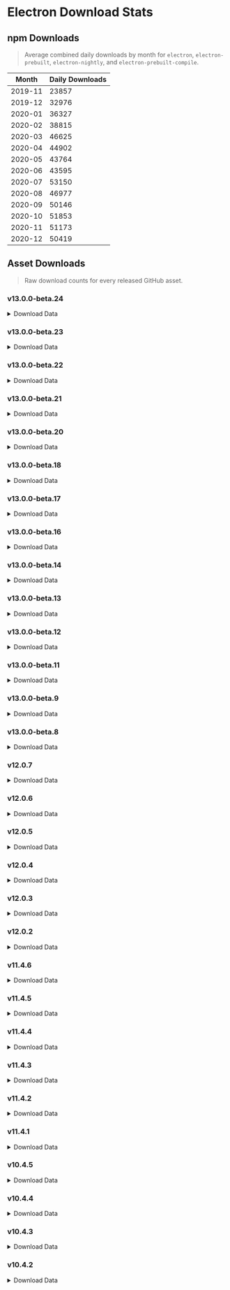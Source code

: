 # Electron Download Stats

## npm Downloads

> Average combined daily downloads by month for `electron`, `electron-prebuilt`, `electron-nightly`, and `electron-prebuilt-compile`.

Month | Daily Downloads
--- | ---
2019-11 | 23857
2019-12 | 32976
2020-01 | 36327
2020-02 | 38815
2020-03 | 46625
2020-04 | 44902
2020-05 | 43764
2020-06 | 43595
2020-07 | 53150
2020-08 | 46977
2020-09 | 50146
2020-10 | 51853
2020-11 | 51173
2020-12 | 50419


## Asset Downloads

> Raw download counts for every released GitHub asset.


### v13.0.0-beta.24

<details><summary>Download Data</summary>

File | Downloads
--- | ---
electron-v13.0.0-beta.24-linux-x64.zip | 69
SHASUMS256.txt | 69
electron-v13.0.0-beta.24-win32-x64.zip | 33
electron-v13.0.0-beta.24-darwin-arm64-symbols.zip | 20
electron-v13.0.0-beta.24-darwin-x64.zip | 20
electron-v13.0.0-beta.24-darwin-x64-dsym.zip | 14
chromedriver-v13.0.0-beta.24-darwin-arm64.zip | 13
chromedriver-v13.0.0-beta.24-darwin-x64.zip | 13
electron-v13.0.0-beta.24-darwin-arm64.zip | 13
chromedriver-v13.0.0-beta.24-win32-x64.zip | 12
electron-api.json | 12
electron-v13.0.0-beta.24-win32-ia32.zip | 12
chromedriver-v13.0.0-beta.24-linux-armv7l.zip | 11
chromedriver-v13.0.0-beta.24-mas-x64.zip | 11
chromedriver-v13.0.0-beta.24-linux-arm64.zip | 10
chromedriver-v13.0.0-beta.24-linux-ia32.zip | 10
chromedriver-v13.0.0-beta.24-linux-x64.zip | 10
chromedriver-v13.0.0-beta.24-mas-arm64.zip | 10
chromedriver-v13.0.0-beta.24-win32-arm64.zip | 10
electron-v13.0.0-beta.24-linux-arm64-debug.zip | 10
electron-v13.0.0-beta.24-linux-arm64.zip | 10
electron-v13.0.0-beta.24-linux-armv7l.zip | 10
electron-v13.0.0-beta.24-linux-ia32.zip | 10
chromedriver-v13.0.0-beta.24-win32-ia32.zip | 9
electron-v13.0.0-beta.24-darwin-x64-symbols.zip | 9
electron-v13.0.0-beta.24-linux-arm64-symbols.zip | 9
electron-v13.0.0-beta.24-linux-armv7l-debug.zip | 9
electron-v13.0.0-beta.24-linux-armv7l-symbols.zip | 9
electron-v13.0.0-beta.24-linux-ia32-debug.zip | 9
electron-v13.0.0-beta.24-mas-arm64.zip | 9
electron-v13.0.0-beta.24-mas-x64.zip | 9
electron-v13.0.0-beta.24-win32-ia32-symbols.zip | 9
electron-v13.0.0-beta.24-win32-x64-symbols.zip | 9
electron.d.ts | 9
electron-v13.0.0-beta.24-linux-ia32-symbols.zip | 8
electron-v13.0.0-beta.24-linux-x64-symbols.zip | 8
electron-v13.0.0-beta.24-mas-arm64-symbols.zip | 8
ffmpeg-v13.0.0-beta.24-win32-x64.zip | 8
mksnapshot-v13.0.0-beta.24-win32-x64.zip | 8
electron-v13.0.0-beta.24-mas-x64-symbols.zip | 7
electron-v13.0.0-beta.24-win32-arm64-symbols.zip | 7
electron-v13.0.0-beta.24-win32-arm64-toolchain-profile.zip | 7
electron-v13.0.0-beta.24-win32-arm64.zip | 7
electron-v13.0.0-beta.24-win32-ia32-toolchain-profile.zip | 7
electron-v13.0.0-beta.24-win32-x64-toolchain-profile.zip | 7
ffmpeg-v13.0.0-beta.24-darwin-arm64.zip | 7
ffmpeg-v13.0.0-beta.24-darwin-x64.zip | 7
ffmpeg-v13.0.0-beta.24-linux-arm64.zip | 7
ffmpeg-v13.0.0-beta.24-linux-armv7l.zip | 7
ffmpeg-v13.0.0-beta.24-linux-ia32.zip | 7
ffmpeg-v13.0.0-beta.24-linux-x64.zip | 7
ffmpeg-v13.0.0-beta.24-mas-arm64.zip | 7
ffmpeg-v13.0.0-beta.24-mas-x64.zip | 7
ffmpeg-v13.0.0-beta.24-win32-arm64.zip | 7
ffmpeg-v13.0.0-beta.24-win32-ia32.zip | 7
hunspell_dictionaries.zip | 7
mksnapshot-v13.0.0-beta.24-darwin-arm64.zip | 7
mksnapshot-v13.0.0-beta.24-darwin-x64.zip | 7
mksnapshot-v13.0.0-beta.24-linux-arm64-x64.zip | 7
mksnapshot-v13.0.0-beta.24-linux-armv7l-x64.zip | 7
mksnapshot-v13.0.0-beta.24-linux-ia32.zip | 7
mksnapshot-v13.0.0-beta.24-linux-x64.zip | 7
mksnapshot-v13.0.0-beta.24-mas-arm64.zip | 7
mksnapshot-v13.0.0-beta.24-mas-x64.zip | 7
mksnapshot-v13.0.0-beta.24-win32-arm64-x64.zip | 7
mksnapshot-v13.0.0-beta.24-win32-ia32.zip | 7
electron-v13.0.0-beta.24-darwin-arm64-dsym.zip | 6
electron-v13.0.0-beta.24-win32-arm64-pdb.zip | 6
electron-v13.0.0-beta.24-win32-ia32-pdb.zip | 6
electron-v13.0.0-beta.24-win32-x64-pdb.zip | 6
electron-v13.0.0-beta.24-linux-x64-debug.zip | 5
electron-v13.0.0-beta.24-mas-arm64-dsym.zip | 5
electron-v13.0.0-beta.24-mas-x64-dsym.zip | 5

</details>

### v13.0.0-beta.23

<details><summary>Download Data</summary>

File | Downloads
--- | ---
SHASUMS256.txt | 143
electron-v13.0.0-beta.23-linux-x64.zip | 101
electron-v13.0.0-beta.23-win32-x64.zip | 77
electron-v13.0.0-beta.23-darwin-x64.zip | 40
electron-v13.0.0-beta.23-win32-ia32.zip | 27
electron-v13.0.0-beta.23-win32-ia32-symbols.zip | 21
electron-v13.0.0-beta.23-win32-x64-symbols.zip | 21
chromedriver-v13.0.0-beta.23-darwin-arm64.zip | 19
electron-v13.0.0-beta.23-darwin-arm64.zip | 19
electron-v13.0.0-beta.23-win32-ia32-pdb.zip | 19
electron-v13.0.0-beta.23-win32-x64-pdb.zip | 18
chromedriver-v13.0.0-beta.23-win32-x64.zip | 17
electron-v13.0.0-beta.23-linux-armv7l.zip | 17
chromedriver-v13.0.0-beta.23-linux-x64.zip | 16
electron-v13.0.0-beta.23-linux-arm64.zip | 16
electron-v13.0.0-beta.23-linux-ia32.zip | 15
chromedriver-v13.0.0-beta.23-linux-armv7l.zip | 14
mksnapshot-v13.0.0-beta.23-win32-x64.zip | 14
chromedriver-v13.0.0-beta.23-darwin-x64.zip | 13
chromedriver-v13.0.0-beta.23-linux-arm64.zip | 13
chromedriver-v13.0.0-beta.23-mas-arm64.zip | 13
electron-v13.0.0-beta.23-mas-x64.zip | 13
ffmpeg-v13.0.0-beta.23-win32-x64.zip | 13
hunspell_dictionaries.zip | 13
mksnapshot-v13.0.0-beta.23-linux-x64.zip | 13
chromedriver-v13.0.0-beta.23-linux-ia32.zip | 12
chromedriver-v13.0.0-beta.23-win32-ia32.zip | 12
electron-api.json | 12
electron-v13.0.0-beta.23-linux-arm64-debug.zip | 12
electron-v13.0.0-beta.23-linux-ia32-symbols.zip | 12
electron-v13.0.0-beta.23-mas-x64-symbols.zip | 12
electron-v13.0.0-beta.23-win32-arm64-symbols.zip | 12
electron-v13.0.0-beta.23-win32-ia32-toolchain-profile.zip | 12
electron-v13.0.0-beta.23-win32-x64-toolchain-profile.zip | 12
electron.d.ts | 12
ffmpeg-v13.0.0-beta.23-win32-ia32.zip | 12
mksnapshot-v13.0.0-beta.23-linux-armv7l-x64.zip | 12
mksnapshot-v13.0.0-beta.23-win32-ia32.zip | 12
chromedriver-v13.0.0-beta.23-mas-x64.zip | 11
chromedriver-v13.0.0-beta.23-win32-arm64.zip | 11
electron-v13.0.0-beta.23-darwin-arm64-symbols.zip | 11
electron-v13.0.0-beta.23-darwin-x64-symbols.zip | 11
electron-v13.0.0-beta.23-linux-arm64-symbols.zip | 11
electron-v13.0.0-beta.23-linux-armv7l-debug.zip | 11
electron-v13.0.0-beta.23-linux-armv7l-symbols.zip | 11
electron-v13.0.0-beta.23-linux-ia32-debug.zip | 11
electron-v13.0.0-beta.23-linux-x64-symbols.zip | 11
electron-v13.0.0-beta.23-mas-arm64-symbols.zip | 11
electron-v13.0.0-beta.23-mas-arm64.zip | 11
electron-v13.0.0-beta.23-win32-arm64-toolchain-profile.zip | 11
electron-v13.0.0-beta.23-win32-arm64.zip | 11
ffmpeg-v13.0.0-beta.23-darwin-arm64.zip | 11
ffmpeg-v13.0.0-beta.23-darwin-x64.zip | 11
ffmpeg-v13.0.0-beta.23-linux-arm64.zip | 11
ffmpeg-v13.0.0-beta.23-linux-armv7l.zip | 11
ffmpeg-v13.0.0-beta.23-linux-ia32.zip | 11
ffmpeg-v13.0.0-beta.23-linux-x64.zip | 11
ffmpeg-v13.0.0-beta.23-mas-arm64.zip | 11
ffmpeg-v13.0.0-beta.23-mas-x64.zip | 11
ffmpeg-v13.0.0-beta.23-win32-arm64.zip | 11
mksnapshot-v13.0.0-beta.23-darwin-arm64.zip | 11
mksnapshot-v13.0.0-beta.23-darwin-x64.zip | 11
mksnapshot-v13.0.0-beta.23-linux-arm64-x64.zip | 11
mksnapshot-v13.0.0-beta.23-linux-ia32.zip | 11
mksnapshot-v13.0.0-beta.23-mas-arm64.zip | 11
mksnapshot-v13.0.0-beta.23-mas-x64.zip | 11
mksnapshot-v13.0.0-beta.23-win32-arm64-x64.zip | 11
electron-v13.0.0-beta.23-darwin-arm64-dsym.zip | 9
electron-v13.0.0-beta.23-win32-arm64-pdb.zip | 9
electron-v13.0.0-beta.23-darwin-x64-dsym.zip | 8
electron-v13.0.0-beta.23-linux-x64-debug.zip | 8
electron-v13.0.0-beta.23-mas-x64-dsym.zip | 8
electron-v13.0.0-beta.23-mas-arm64-dsym.zip | 7

</details>

### v13.0.0-beta.22

<details><summary>Download Data</summary>

File | Downloads
--- | ---
SHASUMS256.txt | 40
electron-v13.0.0-beta.22-linux-x64.zip | 38
electron-v13.0.0-beta.22-win32-x64.zip | 28
electron-v13.0.0-beta.22-darwin-x64.zip | 22
electron-v13.0.0-beta.22-win32-ia32.zip | 15
chromedriver-v13.0.0-beta.22-win32-x64.zip | 13
electron-v13.0.0-beta.22-win32-ia32-symbols.zip | 13
electron.d.ts | 13
chromedriver-v13.0.0-beta.22-darwin-arm64.zip | 12
chromedriver-v13.0.0-beta.22-darwin-x64.zip | 12
electron-api.json | 12
electron-v13.0.0-beta.22-darwin-arm64.zip | 12
electron-v13.0.0-beta.22-linux-ia32.zip | 12
electron-v13.0.0-beta.22-mas-x64.zip | 12
electron-v13.0.0-beta.22-win32-x64-symbols.zip | 12
ffmpeg-v13.0.0-beta.22-win32-x64.zip | 12
mksnapshot-v13.0.0-beta.22-win32-ia32.zip | 12
mksnapshot-v13.0.0-beta.22-win32-x64.zip | 12
chromedriver-v13.0.0-beta.22-linux-arm64.zip | 11
chromedriver-v13.0.0-beta.22-linux-armv7l.zip | 11
chromedriver-v13.0.0-beta.22-linux-ia32.zip | 11
chromedriver-v13.0.0-beta.22-linux-x64.zip | 11
chromedriver-v13.0.0-beta.22-mas-arm64.zip | 11
chromedriver-v13.0.0-beta.22-mas-x64.zip | 11
chromedriver-v13.0.0-beta.22-win32-arm64.zip | 11
chromedriver-v13.0.0-beta.22-win32-ia32.zip | 11
electron-v13.0.0-beta.22-darwin-arm64-dsym.zip | 11
electron-v13.0.0-beta.22-darwin-arm64-symbols.zip | 11
electron-v13.0.0-beta.22-darwin-x64-symbols.zip | 11
electron-v13.0.0-beta.22-linux-arm64-debug.zip | 11
electron-v13.0.0-beta.22-linux-arm64-symbols.zip | 11
electron-v13.0.0-beta.22-linux-arm64.zip | 11
electron-v13.0.0-beta.22-linux-armv7l-debug.zip | 11
electron-v13.0.0-beta.22-linux-armv7l-symbols.zip | 11
electron-v13.0.0-beta.22-linux-armv7l.zip | 11
electron-v13.0.0-beta.22-linux-ia32-debug.zip | 11
electron-v13.0.0-beta.22-linux-ia32-symbols.zip | 11
electron-v13.0.0-beta.22-linux-x64-symbols.zip | 11
electron-v13.0.0-beta.22-mas-arm64-symbols.zip | 11
electron-v13.0.0-beta.22-mas-arm64.zip | 11
electron-v13.0.0-beta.22-mas-x64-symbols.zip | 11
electron-v13.0.0-beta.22-win32-arm64-toolchain-profile.zip | 11
electron-v13.0.0-beta.22-win32-arm64.zip | 11
electron-v13.0.0-beta.22-win32-ia32-toolchain-profile.zip | 11
ffmpeg-v13.0.0-beta.22-darwin-arm64.zip | 11
ffmpeg-v13.0.0-beta.22-darwin-x64.zip | 11
ffmpeg-v13.0.0-beta.22-linux-arm64.zip | 11
ffmpeg-v13.0.0-beta.22-linux-armv7l.zip | 11
ffmpeg-v13.0.0-beta.22-linux-ia32.zip | 11
ffmpeg-v13.0.0-beta.22-linux-x64.zip | 11
ffmpeg-v13.0.0-beta.22-mas-arm64.zip | 11
ffmpeg-v13.0.0-beta.22-mas-x64.zip | 11
ffmpeg-v13.0.0-beta.22-win32-arm64.zip | 11
ffmpeg-v13.0.0-beta.22-win32-ia32.zip | 11
hunspell_dictionaries.zip | 11
mksnapshot-v13.0.0-beta.22-darwin-arm64.zip | 11
mksnapshot-v13.0.0-beta.22-darwin-x64.zip | 11
mksnapshot-v13.0.0-beta.22-linux-arm64-x64.zip | 11
mksnapshot-v13.0.0-beta.22-linux-armv7l-x64.zip | 11
mksnapshot-v13.0.0-beta.22-linux-ia32.zip | 11
mksnapshot-v13.0.0-beta.22-linux-x64.zip | 11
mksnapshot-v13.0.0-beta.22-mas-arm64.zip | 11
mksnapshot-v13.0.0-beta.22-mas-x64.zip | 11
mksnapshot-v13.0.0-beta.22-win32-arm64-x64.zip | 11
electron-v13.0.0-beta.22-win32-arm64-symbols.zip | 10
electron-v13.0.0-beta.22-win32-ia32-pdb.zip | 10
electron-v13.0.0-beta.22-win32-x64-pdb.zip | 10
electron-v13.0.0-beta.22-win32-x64-toolchain-profile.zip | 10
electron-v13.0.0-beta.22-darwin-x64-dsym.zip | 9
electron-v13.0.0-beta.22-linux-x64-debug.zip | 8
electron-v13.0.0-beta.22-mas-x64-dsym.zip | 8
electron-v13.0.0-beta.22-mas-arm64-dsym.zip | 7
electron-v13.0.0-beta.22-win32-arm64-pdb.zip | 7

</details>

### v13.0.0-beta.21

<details><summary>Download Data</summary>

File | Downloads
--- | ---
SHASUMS256.txt | 908
electron-v13.0.0-beta.21-darwin-x64.zip | 322
electron-v13.0.0-beta.21-win32-x64.zip | 275
chromedriver-v13.0.0-beta.21-darwin-x64.zip | 266
electron-v13.0.0-beta.21-linux-x64.zip | 261
electron-v13.0.0-beta.21-darwin-arm64.zip | 145
chromedriver-v13.0.0-beta.21-win32-x64.zip | 86
electron-v13.0.0-beta.21-mas-arm64.zip | 37
electron-v13.0.0-beta.21-mas-x64.zip | 36
electron-v13.0.0-beta.21-win32-ia32.zip | 19
electron-v13.0.0-beta.21-linux-arm64.zip | 17
chromedriver-v13.0.0-beta.21-linux-x64.zip | 16
chromedriver-v13.0.0-beta.21-darwin-arm64.zip | 15
electron-v13.0.0-beta.21-linux-armv7l.zip | 14
electron-v13.0.0-beta.21-linux-ia32.zip | 14
electron-v13.0.0-beta.21-linux-x64-symbols.zip | 14
electron-v13.0.0-beta.21-mas-arm64-symbols.zip | 14
electron-v13.0.0-beta.21-win32-ia32-symbols.zip | 14
chromedriver-v13.0.0-beta.21-linux-arm64.zip | 13
electron-v13.0.0-beta.21-darwin-x64-symbols.zip | 13
electron-v13.0.0-beta.21-linux-arm64-symbols.zip | 13
electron-v13.0.0-beta.21-linux-x64-debug.zip | 13
electron-v13.0.0-beta.21-win32-x64-symbols.zip | 13
hunspell_dictionaries.zip | 13
electron-v13.0.0-beta.21-darwin-arm64-symbols.zip | 12
electron-v13.0.0-beta.21-linux-ia32-debug.zip | 12
electron-v13.0.0-beta.21-linux-ia32-symbols.zip | 12
electron.d.ts | 12
ffmpeg-v13.0.0-beta.21-linux-arm64.zip | 12
ffmpeg-v13.0.0-beta.21-mas-arm64.zip | 12
ffmpeg-v13.0.0-beta.21-win32-x64.zip | 12
mksnapshot-v13.0.0-beta.21-mas-arm64.zip | 12
mksnapshot-v13.0.0-beta.21-win32-x64.zip | 12
chromedriver-v13.0.0-beta.21-linux-armv7l.zip | 11
chromedriver-v13.0.0-beta.21-linux-ia32.zip | 11
chromedriver-v13.0.0-beta.21-mas-arm64.zip | 11
chromedriver-v13.0.0-beta.21-mas-x64.zip | 11
chromedriver-v13.0.0-beta.21-win32-arm64.zip | 11
chromedriver-v13.0.0-beta.21-win32-ia32.zip | 11
electron-api.json | 11
electron-v13.0.0-beta.21-darwin-arm64-dsym.zip | 11
electron-v13.0.0-beta.21-linux-arm64-debug.zip | 11
electron-v13.0.0-beta.21-linux-armv7l-debug.zip | 11
electron-v13.0.0-beta.21-linux-armv7l-symbols.zip | 11
electron-v13.0.0-beta.21-mas-x64-symbols.zip | 11
electron-v13.0.0-beta.21-win32-arm64-symbols.zip | 11
electron-v13.0.0-beta.21-win32-arm64-toolchain-profile.zip | 11
electron-v13.0.0-beta.21-win32-arm64.zip | 11
electron-v13.0.0-beta.21-win32-ia32-toolchain-profile.zip | 11
electron-v13.0.0-beta.21-win32-x64-toolchain-profile.zip | 11
ffmpeg-v13.0.0-beta.21-darwin-arm64.zip | 11
ffmpeg-v13.0.0-beta.21-darwin-x64.zip | 11
ffmpeg-v13.0.0-beta.21-linux-armv7l.zip | 11
ffmpeg-v13.0.0-beta.21-linux-ia32.zip | 11
ffmpeg-v13.0.0-beta.21-linux-x64.zip | 11
ffmpeg-v13.0.0-beta.21-mas-x64.zip | 11
ffmpeg-v13.0.0-beta.21-win32-arm64.zip | 11
ffmpeg-v13.0.0-beta.21-win32-ia32.zip | 11
mksnapshot-v13.0.0-beta.21-darwin-arm64.zip | 11
mksnapshot-v13.0.0-beta.21-linux-arm64-x64.zip | 11
mksnapshot-v13.0.0-beta.21-linux-armv7l-x64.zip | 11
mksnapshot-v13.0.0-beta.21-linux-x64.zip | 11
mksnapshot-v13.0.0-beta.21-mas-x64.zip | 11
mksnapshot-v13.0.0-beta.21-win32-arm64-x64.zip | 11
mksnapshot-v13.0.0-beta.21-win32-ia32.zip | 11
electron-v13.0.0-beta.21-mas-arm64-dsym.zip | 10
electron-v13.0.0-beta.21-win32-x64-pdb.zip | 10
mksnapshot-v13.0.0-beta.21-darwin-x64.zip | 10
mksnapshot-v13.0.0-beta.21-linux-ia32.zip | 10
electron-v13.0.0-beta.21-mas-x64-dsym.zip | 9
electron-v13.0.0-beta.21-win32-ia32-pdb.zip | 9
electron-v13.0.0-beta.21-win32-arm64-pdb.zip | 8
electron-v13.0.0-beta.21-darwin-x64-dsym.zip | 7

</details>

### v13.0.0-beta.20

<details><summary>Download Data</summary>

File | Downloads
--- | ---
SHASUMS256.txt | 126
electron-v13.0.0-beta.20-linux-x64.zip | 95
electron-v13.0.0-beta.20-win32-x64.zip | 90
electron-v13.0.0-beta.20-darwin-x64.zip | 53
chromedriver-v13.0.0-beta.20-linux-x64.zip | 37
electron-v13.0.0-beta.20-linux-arm64.zip | 32
electron-v13.0.0-beta.20-linux-armv7l.zip | 32
electron-v13.0.0-beta.20-linux-ia32.zip | 29
chromedriver-v13.0.0-beta.20-linux-arm64.zip | 27
chromedriver-v13.0.0-beta.20-linux-ia32.zip | 27
chromedriver-v13.0.0-beta.20-linux-armv7l.zip | 24
electron-v13.0.0-beta.20-win32-ia32.zip | 24
electron-v13.0.0-beta.20-darwin-arm64.zip | 20
chromedriver-v13.0.0-beta.20-win32-x64.zip | 18
electron-v13.0.0-beta.20-win32-ia32-symbols.zip | 17
chromedriver-v13.0.0-beta.20-darwin-arm64.zip | 16
electron-v13.0.0-beta.20-linux-arm64-symbols.zip | 16
electron-v13.0.0-beta.20-linux-x64-debug.zip | 16
electron-v13.0.0-beta.20-win32-ia32-pdb.zip | 16
electron-v13.0.0-beta.20-win32-x64-pdb.zip | 16
electron-v13.0.0-beta.20-win32-x64-symbols.zip | 16
electron-api.json | 15
electron-v13.0.0-beta.20-darwin-arm64-dsym.zip | 15
hunspell_dictionaries.zip | 15
chromedriver-v13.0.0-beta.20-darwin-x64.zip | 14
electron.d.ts | 14
mksnapshot-v13.0.0-beta.20-linux-arm64-x64.zip | 14
electron-v13.0.0-beta.20-linux-armv7l-debug.zip | 13
electron-v13.0.0-beta.20-linux-x64-symbols.zip | 13
electron-v13.0.0-beta.20-mas-arm64-dsym.zip | 13
electron-v13.0.0-beta.20-mas-arm64.zip | 13
ffmpeg-v13.0.0-beta.20-linux-armv7l.zip | 13
mksnapshot-v13.0.0-beta.20-win32-x64.zip | 13
chromedriver-v13.0.0-beta.20-mas-arm64.zip | 12
chromedriver-v13.0.0-beta.20-win32-arm64.zip | 12
electron-v13.0.0-beta.20-darwin-arm64-symbols.zip | 12
electron-v13.0.0-beta.20-darwin-x64-dsym.zip | 12
electron-v13.0.0-beta.20-darwin-x64-symbols.zip | 12
electron-v13.0.0-beta.20-linux-arm64-debug.zip | 12
electron-v13.0.0-beta.20-linux-armv7l-symbols.zip | 12
electron-v13.0.0-beta.20-linux-ia32-debug.zip | 12
electron-v13.0.0-beta.20-mas-arm64-symbols.zip | 12
electron-v13.0.0-beta.20-win32-arm64-toolchain-profile.zip | 12
electron-v13.0.0-beta.20-win32-arm64.zip | 12
electron-v13.0.0-beta.20-win32-ia32-toolchain-profile.zip | 12
ffmpeg-v13.0.0-beta.20-linux-arm64.zip | 12
ffmpeg-v13.0.0-beta.20-mas-arm64.zip | 12
ffmpeg-v13.0.0-beta.20-mas-x64.zip | 12
ffmpeg-v13.0.0-beta.20-win32-ia32.zip | 12
ffmpeg-v13.0.0-beta.20-win32-x64.zip | 12
mksnapshot-v13.0.0-beta.20-darwin-x64.zip | 12
mksnapshot-v13.0.0-beta.20-linux-armv7l-x64.zip | 12
mksnapshot-v13.0.0-beta.20-mas-arm64.zip | 12
mksnapshot-v13.0.0-beta.20-mas-x64.zip | 12
mksnapshot-v13.0.0-beta.20-win32-arm64-x64.zip | 12
mksnapshot-v13.0.0-beta.20-win32-ia32.zip | 12
chromedriver-v13.0.0-beta.20-mas-x64.zip | 11
chromedriver-v13.0.0-beta.20-win32-ia32.zip | 11
electron-v13.0.0-beta.20-linux-ia32-symbols.zip | 11
electron-v13.0.0-beta.20-mas-x64-symbols.zip | 11
electron-v13.0.0-beta.20-mas-x64.zip | 11
electron-v13.0.0-beta.20-win32-arm64-symbols.zip | 11
electron-v13.0.0-beta.20-win32-x64-toolchain-profile.zip | 11
ffmpeg-v13.0.0-beta.20-darwin-arm64.zip | 11
ffmpeg-v13.0.0-beta.20-darwin-x64.zip | 11
ffmpeg-v13.0.0-beta.20-linux-ia32.zip | 11
ffmpeg-v13.0.0-beta.20-linux-x64.zip | 11
ffmpeg-v13.0.0-beta.20-win32-arm64.zip | 11
mksnapshot-v13.0.0-beta.20-darwin-arm64.zip | 11
mksnapshot-v13.0.0-beta.20-linux-ia32.zip | 11
mksnapshot-v13.0.0-beta.20-linux-x64.zip | 11
electron-v13.0.0-beta.20-mas-x64-dsym.zip | 10
electron-v13.0.0-beta.20-win32-arm64-pdb.zip | 10

</details>

### v13.0.0-beta.18

<details><summary>Download Data</summary>

File | Downloads
--- | ---
SHASUMS256.txt | 378
electron-v13.0.0-beta.18-linux-x64.zip | 223
electron-v13.0.0-beta.18-win32-x64.zip | 157
electron-v13.0.0-beta.18-darwin-x64.zip | 78
electron-v13.0.0-beta.18-win32-ia32.zip | 54
chromedriver-v13.0.0-beta.18-linux-x64.zip | 37
chromedriver-v13.0.0-beta.18-win32-x64.zip | 31
electron-v13.0.0-beta.18-darwin-arm64.zip | 29
electron-v13.0.0-beta.18-linux-ia32.zip | 26
electron-v13.0.0-beta.18-win32-x64-pdb.zip | 23
electron-v13.0.0-beta.18-win32-ia32-symbols.zip | 22
electron-v13.0.0-beta.18-linux-arm64.zip | 21
electron-v13.0.0-beta.18-win32-ia32-pdb.zip | 21
electron-v13.0.0-beta.18-win32-x64-symbols.zip | 20
electron-v13.0.0-beta.18-linux-armv7l.zip | 17
electron-v13.0.0-beta.18-linux-x64-debug.zip | 17
electron-v13.0.0-beta.18-win32-arm64.zip | 17
electron.d.ts | 17
chromedriver-v13.0.0-beta.18-linux-arm64.zip | 16
chromedriver-v13.0.0-beta.18-win32-ia32.zip | 16
ffmpeg-v13.0.0-beta.18-win32-x64.zip | 16
mksnapshot-v13.0.0-beta.18-win32-x64.zip | 16
chromedriver-v13.0.0-beta.18-darwin-arm64.zip | 15
electron-api.json | 15
electron-v13.0.0-beta.18-linux-x64-symbols.zip | 15
ffmpeg-v13.0.0-beta.18-win32-ia32.zip | 15
chromedriver-v13.0.0-beta.18-darwin-x64.zip | 14
electron-v13.0.0-beta.18-darwin-x64-symbols.zip | 14
electron-v13.0.0-beta.18-linux-ia32-symbols.zip | 14
electron-v13.0.0-beta.18-mas-arm64.zip | 14
electron-v13.0.0-beta.18-win32-arm64-toolchain-profile.zip | 14
electron-v13.0.0-beta.18-win32-ia32-toolchain-profile.zip | 14
mksnapshot-v13.0.0-beta.18-win32-ia32.zip | 14
chromedriver-v13.0.0-beta.18-linux-ia32.zip | 13
chromedriver-v13.0.0-beta.18-mas-x64.zip | 13
chromedriver-v13.0.0-beta.18-win32-arm64.zip | 13
electron-v13.0.0-beta.18-linux-arm64-debug.zip | 13
electron-v13.0.0-beta.18-linux-arm64-symbols.zip | 13
electron-v13.0.0-beta.18-linux-armv7l-symbols.zip | 13
electron-v13.0.0-beta.18-linux-ia32-debug.zip | 13
electron-v13.0.0-beta.18-mas-x64-symbols.zip | 13
electron-v13.0.0-beta.18-mas-x64.zip | 13
electron-v13.0.0-beta.18-win32-x64-toolchain-profile.zip | 13
ffmpeg-v13.0.0-beta.18-linux-armv7l.zip | 13
ffmpeg-v13.0.0-beta.18-linux-ia32.zip | 13
ffmpeg-v13.0.0-beta.18-linux-x64.zip | 13
ffmpeg-v13.0.0-beta.18-mas-x64.zip | 13
hunspell_dictionaries.zip | 13
mksnapshot-v13.0.0-beta.18-darwin-x64.zip | 13
mksnapshot-v13.0.0-beta.18-linux-arm64-x64.zip | 13
mksnapshot-v13.0.0-beta.18-linux-armv7l-x64.zip | 13
mksnapshot-v13.0.0-beta.18-linux-ia32.zip | 13
mksnapshot-v13.0.0-beta.18-linux-x64.zip | 13
mksnapshot-v13.0.0-beta.18-win32-arm64-x64.zip | 13
chromedriver-v13.0.0-beta.18-linux-armv7l.zip | 12
chromedriver-v13.0.0-beta.18-mas-arm64.zip | 12
electron-v13.0.0-beta.18-darwin-arm64-dsym.zip | 12
electron-v13.0.0-beta.18-darwin-arm64-symbols.zip | 12
electron-v13.0.0-beta.18-linux-armv7l-debug.zip | 12
electron-v13.0.0-beta.18-mas-arm64-symbols.zip | 12
electron-v13.0.0-beta.18-win32-arm64-pdb.zip | 12
electron-v13.0.0-beta.18-win32-arm64-symbols.zip | 12
ffmpeg-v13.0.0-beta.18-darwin-arm64.zip | 12
ffmpeg-v13.0.0-beta.18-darwin-x64.zip | 12
ffmpeg-v13.0.0-beta.18-linux-arm64.zip | 12
ffmpeg-v13.0.0-beta.18-mas-arm64.zip | 12
ffmpeg-v13.0.0-beta.18-win32-arm64.zip | 12
mksnapshot-v13.0.0-beta.18-darwin-arm64.zip | 12
mksnapshot-v13.0.0-beta.18-mas-arm64.zip | 12
mksnapshot-v13.0.0-beta.18-mas-x64.zip | 12
electron-v13.0.0-beta.18-darwin-x64-dsym.zip | 11
electron-v13.0.0-beta.18-mas-x64-dsym.zip | 11
electron-v13.0.0-beta.18-mas-arm64-dsym.zip | 9

</details>

### v13.0.0-beta.17

<details><summary>Download Data</summary>

File | Downloads
--- | ---
SHASUMS256.txt | 290
electron-v13.0.0-beta.17-win32-x64.zip | 163
electron-v13.0.0-beta.17-linux-x64.zip | 149
electron-v13.0.0-beta.17-darwin-x64.zip | 83
chromedriver-v13.0.0-beta.17-darwin-x64.zip | 38
chromedriver-v13.0.0-beta.17-win32-x64.zip | 32
electron-v13.0.0-beta.17-win32-ia32.zip | 31
electron-v13.0.0-beta.17-darwin-arm64.zip | 28
chromedriver-v13.0.0-beta.17-linux-x64.zip | 22
electron-v13.0.0-beta.17-linux-arm64.zip | 19
electron-v13.0.0-beta.17-linux-ia32.zip | 19
electron.d.ts | 19
chromedriver-v13.0.0-beta.17-linux-arm64.zip | 18
electron-v13.0.0-beta.17-linux-armv7l.zip | 18
chromedriver-v13.0.0-beta.17-darwin-arm64.zip | 17
electron-api.json | 16
electron-v13.0.0-beta.17-win32-ia32-symbols.zip | 16
electron-v13.0.0-beta.17-win32-x64-symbols.zip | 16
electron-v13.0.0-beta.17-darwin-arm64-dsym.zip | 15
electron-v13.0.0-beta.17-mas-x64.zip | 15
electron-v13.0.0-beta.17-darwin-x64-symbols.zip | 14
electron-v13.0.0-beta.17-mas-arm64.zip | 14
electron-v13.0.0-beta.17-win32-arm64.zip | 14
ffmpeg-v13.0.0-beta.17-darwin-x64.zip | 14
ffmpeg-v13.0.0-beta.17-win32-x64.zip | 14
mksnapshot-v13.0.0-beta.17-darwin-x64.zip | 14
chromedriver-v13.0.0-beta.17-linux-ia32.zip | 13
chromedriver-v13.0.0-beta.17-win32-ia32.zip | 13
electron-v13.0.0-beta.17-darwin-arm64-symbols.zip | 13
electron-v13.0.0-beta.17-linux-arm64-debug.zip | 13
electron-v13.0.0-beta.17-linux-arm64-symbols.zip | 13
electron-v13.0.0-beta.17-linux-ia32-debug.zip | 13
electron-v13.0.0-beta.17-mas-arm64-symbols.zip | 13
electron-v13.0.0-beta.17-win32-arm64-symbols.zip | 13
electron-v13.0.0-beta.17-win32-arm64-toolchain-profile.zip | 13
electron-v13.0.0-beta.17-win32-ia32-pdb.zip | 13
ffmpeg-v13.0.0-beta.17-darwin-arm64.zip | 13
ffmpeg-v13.0.0-beta.17-linux-armv7l.zip | 13
ffmpeg-v13.0.0-beta.17-linux-x64.zip | 13
ffmpeg-v13.0.0-beta.17-win32-ia32.zip | 13
mksnapshot-v13.0.0-beta.17-darwin-arm64.zip | 13
mksnapshot-v13.0.0-beta.17-linux-arm64-x64.zip | 13
mksnapshot-v13.0.0-beta.17-linux-armv7l-x64.zip | 13
mksnapshot-v13.0.0-beta.17-win32-ia32.zip | 13
mksnapshot-v13.0.0-beta.17-win32-x64.zip | 13
chromedriver-v13.0.0-beta.17-linux-armv7l.zip | 12
chromedriver-v13.0.0-beta.17-mas-arm64.zip | 12
chromedriver-v13.0.0-beta.17-mas-x64.zip | 12
chromedriver-v13.0.0-beta.17-win32-arm64.zip | 12
electron-v13.0.0-beta.17-darwin-x64-dsym.zip | 12
electron-v13.0.0-beta.17-linux-armv7l-debug.zip | 12
electron-v13.0.0-beta.17-linux-armv7l-symbols.zip | 12
electron-v13.0.0-beta.17-linux-ia32-symbols.zip | 12
electron-v13.0.0-beta.17-linux-x64-symbols.zip | 12
electron-v13.0.0-beta.17-mas-x64-symbols.zip | 12
electron-v13.0.0-beta.17-win32-arm64-pdb.zip | 12
electron-v13.0.0-beta.17-win32-ia32-toolchain-profile.zip | 12
electron-v13.0.0-beta.17-win32-x64-pdb.zip | 12
electron-v13.0.0-beta.17-win32-x64-toolchain-profile.zip | 12
ffmpeg-v13.0.0-beta.17-linux-arm64.zip | 12
ffmpeg-v13.0.0-beta.17-linux-ia32.zip | 12
ffmpeg-v13.0.0-beta.17-mas-arm64.zip | 12
ffmpeg-v13.0.0-beta.17-mas-x64.zip | 12
ffmpeg-v13.0.0-beta.17-win32-arm64.zip | 12
hunspell_dictionaries.zip | 12
mksnapshot-v13.0.0-beta.17-linux-ia32.zip | 12
mksnapshot-v13.0.0-beta.17-linux-x64.zip | 12
mksnapshot-v13.0.0-beta.17-mas-arm64.zip | 12
mksnapshot-v13.0.0-beta.17-mas-x64.zip | 12
mksnapshot-v13.0.0-beta.17-win32-arm64-x64.zip | 12
electron-v13.0.0-beta.17-mas-arm64-dsym.zip | 10
electron-v13.0.0-beta.17-mas-x64-dsym.zip | 10
electron-v13.0.0-beta.17-linux-x64-debug.zip | 9

</details>

### v13.0.0-beta.16

<details><summary>Download Data</summary>

File | Downloads
--- | ---
SHASUMS256.txt | 153
electron-v13.0.0-beta.16-linux-x64.zip | 86
electron-v13.0.0-beta.16-win32-x64.zip | 80
electron-v13.0.0-beta.16-darwin-x64.zip | 54
electron-v13.0.0-beta.16-win32-ia32.zip | 25
chromedriver-v13.0.0-beta.16-darwin-x64.zip | 23
chromedriver-v13.0.0-beta.16-linux-x64.zip | 21
electron-v13.0.0-beta.16-linux-arm64.zip | 21
chromedriver-v13.0.0-beta.16-win32-x64.zip | 19
electron-v13.0.0-beta.16-linux-armv7l.zip | 19
electron-v13.0.0-beta.16-darwin-arm64.zip | 18
electron-v13.0.0-beta.16-linux-ia32.zip | 18
electron-v13.0.0-beta.16-linux-arm64-symbols.zip | 16
electron-v13.0.0-beta.16-linux-armv7l-symbols.zip | 16
electron-v13.0.0-beta.16-mas-x64-symbols.zip | 16
electron-v13.0.0-beta.16-win32-x64-symbols.zip | 16
mksnapshot-v13.0.0-beta.16-win32-x64.zip | 16
chromedriver-v13.0.0-beta.16-darwin-arm64.zip | 15
chromedriver-v13.0.0-beta.16-linux-arm64.zip | 15
chromedriver-v13.0.0-beta.16-linux-armv7l.zip | 15
electron-v13.0.0-beta.16-darwin-x64-dsym.zip | 15
electron-v13.0.0-beta.16-linux-armv7l-debug.zip | 15
electron-v13.0.0-beta.16-win32-ia32-symbols.zip | 15
electron.d.ts | 15
ffmpeg-v13.0.0-beta.16-win32-ia32.zip | 15
ffmpeg-v13.0.0-beta.16-win32-x64.zip | 15
mksnapshot-v13.0.0-beta.16-linux-x64.zip | 15
chromedriver-v13.0.0-beta.16-linux-ia32.zip | 14
chromedriver-v13.0.0-beta.16-mas-arm64.zip | 14
chromedriver-v13.0.0-beta.16-mas-x64.zip | 14
chromedriver-v13.0.0-beta.16-win32-arm64.zip | 14
electron-api.json | 14
electron-v13.0.0-beta.16-linux-arm64-debug.zip | 14
electron-v13.0.0-beta.16-linux-ia32-debug.zip | 14
electron-v13.0.0-beta.16-linux-ia32-symbols.zip | 14
electron-v13.0.0-beta.16-linux-x64-symbols.zip | 14
electron-v13.0.0-beta.16-mas-arm64.zip | 14
electron-v13.0.0-beta.16-mas-x64.zip | 14
electron-v13.0.0-beta.16-win32-arm64-symbols.zip | 14
electron-v13.0.0-beta.16-win32-arm64-toolchain-profile.zip | 14
electron-v13.0.0-beta.16-win32-arm64.zip | 14
electron-v13.0.0-beta.16-win32-ia32-toolchain-profile.zip | 14
ffmpeg-v13.0.0-beta.16-linux-arm64.zip | 14
ffmpeg-v13.0.0-beta.16-linux-armv7l.zip | 14
ffmpeg-v13.0.0-beta.16-linux-x64.zip | 14
ffmpeg-v13.0.0-beta.16-mas-x64.zip | 14
hunspell_dictionaries.zip | 14
mksnapshot-v13.0.0-beta.16-darwin-arm64.zip | 14
mksnapshot-v13.0.0-beta.16-darwin-x64.zip | 14
mksnapshot-v13.0.0-beta.16-linux-arm64-x64.zip | 14
mksnapshot-v13.0.0-beta.16-linux-ia32.zip | 14
mksnapshot-v13.0.0-beta.16-mas-arm64.zip | 14
mksnapshot-v13.0.0-beta.16-win32-arm64-x64.zip | 14
mksnapshot-v13.0.0-beta.16-win32-ia32.zip | 14
chromedriver-v13.0.0-beta.16-win32-ia32.zip | 13
electron-v13.0.0-beta.16-darwin-arm64-symbols.zip | 13
electron-v13.0.0-beta.16-darwin-x64-symbols.zip | 13
electron-v13.0.0-beta.16-mas-arm64-symbols.zip | 13
ffmpeg-v13.0.0-beta.16-darwin-arm64.zip | 13
ffmpeg-v13.0.0-beta.16-darwin-x64.zip | 13
ffmpeg-v13.0.0-beta.16-linux-ia32.zip | 13
ffmpeg-v13.0.0-beta.16-mas-arm64.zip | 13
ffmpeg-v13.0.0-beta.16-win32-arm64.zip | 13
mksnapshot-v13.0.0-beta.16-linux-armv7l-x64.zip | 13
mksnapshot-v13.0.0-beta.16-mas-x64.zip | 13
electron-v13.0.0-beta.16-mas-x64-dsym.zip | 12
electron-v13.0.0-beta.16-win32-ia32-pdb.zip | 12
electron-v13.0.0-beta.16-win32-x64-pdb.zip | 12
electron-v13.0.0-beta.16-win32-x64-toolchain-profile.zip | 12
electron-v13.0.0-beta.16-darwin-arm64-dsym.zip | 10
electron-v13.0.0-beta.16-linux-x64-debug.zip | 10
electron-v13.0.0-beta.16-mas-arm64-dsym.zip | 10
electron-v13.0.0-beta.16-win32-arm64-pdb.zip | 10

</details>

### v13.0.0-beta.14

<details><summary>Download Data</summary>

File | Downloads
--- | ---
SHASUMS256.txt | 459
electron-v13.0.0-beta.14-win32-x64.zip | 289
electron-v13.0.0-beta.14-darwin-x64.zip | 170
electron-v13.0.0-beta.14-linux-x64.zip | 154
electron-v13.0.0-beta.14-win32-ia32.zip | 47
chromedriver-v13.0.0-beta.14-win32-x64.zip | 43
electron-v13.0.0-beta.14-darwin-arm64.zip | 43
electron-v13.0.0-beta.14-win32-x64-pdb.zip | 39
mksnapshot-v13.0.0-beta.14-win32-x64.zip | 26
chromedriver-v13.0.0-beta.14-darwin-x64.zip | 24
electron-v13.0.0-beta.14-linux-armv7l.zip | 24
electron-v13.0.0-beta.14-win32-ia32-pdb.zip | 24
electron-v13.0.0-beta.14-win32-ia32-symbols.zip | 23
electron-v13.0.0-beta.14-win32-x64-symbols.zip | 23
mksnapshot-v13.0.0-beta.14-win32-ia32.zip | 23
electron-api.json | 21
hunspell_dictionaries.zip | 21
chromedriver-v13.0.0-beta.14-darwin-arm64.zip | 19
chromedriver-v13.0.0-beta.14-linux-arm64.zip | 19
chromedriver-v13.0.0-beta.14-win32-ia32.zip | 19
electron-v13.0.0-beta.14-linux-arm64.zip | 19
electron.d.ts | 19
electron-v13.0.0-beta.14-win32-ia32-toolchain-profile.zip | 18
electron-v13.0.0-beta.14-win32-x64-toolchain-profile.zip | 18
chromedriver-v13.0.0-beta.14-linux-x64.zip | 17
chromedriver-v13.0.0-beta.14-win32-arm64.zip | 17
ffmpeg-v13.0.0-beta.14-win32-ia32.zip | 17
ffmpeg-v13.0.0-beta.14-win32-x64.zip | 17
electron-v13.0.0-beta.14-mas-x64-symbols.zip | 16
electron-v13.0.0-beta.14-win32-arm64.zip | 16
electron-v13.0.0-beta.14-darwin-arm64-symbols.zip | 15
electron-v13.0.0-beta.14-linux-armv7l-symbols.zip | 15
electron-v13.0.0-beta.14-linux-ia32.zip | 15
mksnapshot-v13.0.0-beta.14-win32-arm64-x64.zip | 15
chromedriver-v13.0.0-beta.14-linux-armv7l.zip | 14
chromedriver-v13.0.0-beta.14-mas-arm64.zip | 14
electron-v13.0.0-beta.14-darwin-arm64-dsym.zip | 14
electron-v13.0.0-beta.14-linux-arm64-debug.zip | 14
electron-v13.0.0-beta.14-linux-ia32-symbols.zip | 14
electron-v13.0.0-beta.14-mas-arm64.zip | 14
electron-v13.0.0-beta.14-mas-x64-dsym.zip | 14
electron-v13.0.0-beta.14-mas-x64.zip | 14
ffmpeg-v13.0.0-beta.14-darwin-x64.zip | 14
ffmpeg-v13.0.0-beta.14-linux-armv7l.zip | 14
ffmpeg-v13.0.0-beta.14-linux-ia32.zip | 14
ffmpeg-v13.0.0-beta.14-linux-x64.zip | 14
ffmpeg-v13.0.0-beta.14-mas-arm64.zip | 14
ffmpeg-v13.0.0-beta.14-mas-x64.zip | 14
mksnapshot-v13.0.0-beta.14-darwin-arm64.zip | 14
mksnapshot-v13.0.0-beta.14-linux-arm64-x64.zip | 14
mksnapshot-v13.0.0-beta.14-linux-armv7l-x64.zip | 14
mksnapshot-v13.0.0-beta.14-linux-ia32.zip | 14
mksnapshot-v13.0.0-beta.14-linux-x64.zip | 14
mksnapshot-v13.0.0-beta.14-mas-arm64.zip | 14
mksnapshot-v13.0.0-beta.14-mas-x64.zip | 14
chromedriver-v13.0.0-beta.14-linux-ia32.zip | 13
electron-v13.0.0-beta.14-darwin-x64-symbols.zip | 13
electron-v13.0.0-beta.14-linux-arm64-symbols.zip | 13
electron-v13.0.0-beta.14-linux-armv7l-debug.zip | 13
electron-v13.0.0-beta.14-linux-x64-symbols.zip | 13
electron-v13.0.0-beta.14-mas-arm64-symbols.zip | 13
electron-v13.0.0-beta.14-win32-arm64-symbols.zip | 13
electron-v13.0.0-beta.14-win32-arm64-toolchain-profile.zip | 13
ffmpeg-v13.0.0-beta.14-linux-arm64.zip | 13
ffmpeg-v13.0.0-beta.14-win32-arm64.zip | 13
mksnapshot-v13.0.0-beta.14-darwin-x64.zip | 13
chromedriver-v13.0.0-beta.14-mas-x64.zip | 12
electron-v13.0.0-beta.14-linux-ia32-debug.zip | 12
ffmpeg-v13.0.0-beta.14-darwin-arm64.zip | 12
electron-v13.0.0-beta.14-darwin-x64-dsym.zip | 11
electron-v13.0.0-beta.14-linux-x64-debug.zip | 11
electron-v13.0.0-beta.14-mas-arm64-dsym.zip | 11
electron-v13.0.0-beta.14-win32-arm64-pdb.zip | 9

</details>

### v13.0.0-beta.13

<details><summary>Download Data</summary>

File | Downloads
--- | ---
SHASUMS256.txt | 237
electron-v13.0.0-beta.13-linux-x64.zip | 162
electron-v13.0.0-beta.13-win32-x64.zip | 115
electron-v13.0.0-beta.13-darwin-x64.zip | 96
electron-v13.0.0-beta.13-darwin-arm64.zip | 44
electron-v13.0.0-beta.13-linux-arm64.zip | 39
electron-v13.0.0-beta.13-win32-ia32.zip | 23
electron-v13.0.0-beta.13-win32-x64-pdb.zip | 20
electron-v13.0.0-beta.13-win32-ia32-symbols.zip | 19
mksnapshot-v13.0.0-beta.13-win32-x64.zip | 19
electron-v13.0.0-beta.13-win32-x64-symbols.zip | 17
electron.d.ts | 17
mksnapshot-v13.0.0-beta.13-darwin-arm64.zip | 17
electron-v13.0.0-beta.13-darwin-x64-dsym.zip | 16
electron-v13.0.0-beta.13-linux-arm64-symbols.zip | 16
mksnapshot-v13.0.0-beta.13-darwin-x64.zip | 16
chromedriver-v13.0.0-beta.13-linux-arm64.zip | 15
chromedriver-v13.0.0-beta.13-linux-x64.zip | 15
chromedriver-v13.0.0-beta.13-win32-x64.zip | 15
electron-v13.0.0-beta.13-darwin-x64-symbols.zip | 15
electron-v13.0.0-beta.13-linux-armv7l-symbols.zip | 15
electron-v13.0.0-beta.13-linux-ia32-symbols.zip | 15
electron-v13.0.0-beta.13-mas-arm64-symbols.zip | 15
electron-v13.0.0-beta.13-mas-arm64.zip | 15
electron-v13.0.0-beta.13-win32-arm64.zip | 15
electron-v13.0.0-beta.13-win32-ia32-toolchain-profile.zip | 15
ffmpeg-v13.0.0-beta.13-darwin-x64.zip | 15
ffmpeg-v13.0.0-beta.13-linux-armv7l.zip | 15
ffmpeg-v13.0.0-beta.13-win32-x64.zip | 15
mksnapshot-v13.0.0-beta.13-linux-arm64-x64.zip | 15
mksnapshot-v13.0.0-beta.13-linux-x64.zip | 15
chromedriver-v13.0.0-beta.13-darwin-arm64.zip | 14
chromedriver-v13.0.0-beta.13-mas-arm64.zip | 14
chromedriver-v13.0.0-beta.13-win32-arm64.zip | 14
electron-api.json | 14
electron-v13.0.0-beta.13-linux-arm64-debug.zip | 14
electron-v13.0.0-beta.13-linux-ia32-debug.zip | 14
electron-v13.0.0-beta.13-linux-ia32.zip | 14
electron-v13.0.0-beta.13-linux-x64-debug.zip | 14
electron-v13.0.0-beta.13-linux-x64-symbols.zip | 14
electron-v13.0.0-beta.13-mas-x64-symbols.zip | 14
electron-v13.0.0-beta.13-mas-x64.zip | 14
electron-v13.0.0-beta.13-win32-x64-toolchain-profile.zip | 14
ffmpeg-v13.0.0-beta.13-darwin-arm64.zip | 14
ffmpeg-v13.0.0-beta.13-linux-arm64.zip | 14
ffmpeg-v13.0.0-beta.13-linux-x64.zip | 14
ffmpeg-v13.0.0-beta.13-mas-arm64.zip | 14
ffmpeg-v13.0.0-beta.13-mas-x64.zip | 14
ffmpeg-v13.0.0-beta.13-win32-ia32.zip | 14
mksnapshot-v13.0.0-beta.13-linux-ia32.zip | 14
mksnapshot-v13.0.0-beta.13-mas-arm64.zip | 14
mksnapshot-v13.0.0-beta.13-win32-arm64-x64.zip | 14
chromedriver-v13.0.0-beta.13-darwin-x64.zip | 13
chromedriver-v13.0.0-beta.13-linux-armv7l.zip | 13
chromedriver-v13.0.0-beta.13-mas-x64.zip | 13
electron-v13.0.0-beta.13-darwin-arm64-dsym.zip | 13
electron-v13.0.0-beta.13-darwin-arm64-symbols.zip | 13
electron-v13.0.0-beta.13-linux-armv7l-debug.zip | 13
electron-v13.0.0-beta.13-mas-x64-dsym.zip | 13
electron-v13.0.0-beta.13-win32-arm64-symbols.zip | 13
electron-v13.0.0-beta.13-win32-arm64-toolchain-profile.zip | 13
electron-v13.0.0-beta.13-win32-ia32-pdb.zip | 13
ffmpeg-v13.0.0-beta.13-linux-ia32.zip | 13
ffmpeg-v13.0.0-beta.13-win32-arm64.zip | 13
hunspell_dictionaries.zip | 13
mksnapshot-v13.0.0-beta.13-linux-armv7l-x64.zip | 13
mksnapshot-v13.0.0-beta.13-mas-x64.zip | 13
mksnapshot-v13.0.0-beta.13-win32-ia32.zip | 13
chromedriver-v13.0.0-beta.13-linux-ia32.zip | 12
chromedriver-v13.0.0-beta.13-win32-ia32.zip | 12
electron-v13.0.0-beta.13-linux-armv7l.zip | 12
electron-v13.0.0-beta.13-mas-arm64-dsym.zip | 11
electron-v13.0.0-beta.13-win32-arm64-pdb.zip | 9

</details>

### v13.0.0-beta.12

<details><summary>Download Data</summary>

File | Downloads
--- | ---
SHASUMS256.txt | 4515
electron-v13.0.0-beta.12-darwin-x64.zip | 1668
chromedriver-v13.0.0-beta.12-darwin-x64.zip | 1322
electron-v13.0.0-beta.12-win32-x64.zip | 1241
electron-v13.0.0-beta.12-linux-x64.zip | 1030
electron-v13.0.0-beta.12-darwin-arm64.zip | 604
chromedriver-v13.0.0-beta.12-win32-x64.zip | 298
electron-v13.0.0-beta.12-mas-x64.zip | 99
electron-v13.0.0-beta.12-mas-arm64.zip | 98
electron-v13.0.0-beta.12-win32-ia32.zip | 39
chromedriver-v13.0.0-beta.12-linux-x64.zip | 27
electron-v13.0.0-beta.12-win32-ia32-pdb.zip | 26
electron-v13.0.0-beta.12-linux-arm64.zip | 23
electron-v13.0.0-beta.12-win32-x64-pdb.zip | 23
chromedriver-v13.0.0-beta.12-darwin-arm64.zip | 21
hunspell_dictionaries.zip | 21
electron.d.ts | 19
chromedriver-v13.0.0-beta.12-linux-armv7l.zip | 17
electron-v13.0.0-beta.12-win32-ia32-symbols.zip | 17
chromedriver-v13.0.0-beta.12-linux-arm64.zip | 16
electron-v13.0.0-beta.12-darwin-arm64-symbols.zip | 16
electron-v13.0.0-beta.12-darwin-x64-symbols.zip | 16
electron-v13.0.0-beta.12-linux-armv7l.zip | 16
electron-v13.0.0-beta.12-linux-ia32.zip | 16
electron-api.json | 15
electron-v13.0.0-beta.12-win32-arm64-symbols.zip | 15
electron-v13.0.0-beta.12-win32-arm64-toolchain-profile.zip | 15
electron-v13.0.0-beta.12-win32-arm64.zip | 15
electron-v13.0.0-beta.12-win32-x64-symbols.zip | 15
ffmpeg-v13.0.0-beta.12-darwin-arm64.zip | 15
ffmpeg-v13.0.0-beta.12-win32-x64.zip | 15
mksnapshot-v13.0.0-beta.12-win32-x64.zip | 15
chromedriver-v13.0.0-beta.12-mas-x64.zip | 14
electron-v13.0.0-beta.12-linux-arm64-debug.zip | 14
ffmpeg-v13.0.0-beta.12-linux-x64.zip | 14
ffmpeg-v13.0.0-beta.12-win32-arm64.zip | 14
mksnapshot-v13.0.0-beta.12-linux-ia32.zip | 14
chromedriver-v13.0.0-beta.12-win32-arm64.zip | 13
electron-v13.0.0-beta.12-darwin-x64-dsym.zip | 13
electron-v13.0.0-beta.12-linux-arm64-symbols.zip | 13
electron-v13.0.0-beta.12-linux-armv7l-debug.zip | 13
electron-v13.0.0-beta.12-linux-armv7l-symbols.zip | 13
electron-v13.0.0-beta.12-linux-ia32-debug.zip | 13
electron-v13.0.0-beta.12-linux-x64-symbols.zip | 13
electron-v13.0.0-beta.12-win32-ia32-toolchain-profile.zip | 13
electron-v13.0.0-beta.12-win32-x64-toolchain-profile.zip | 13
ffmpeg-v13.0.0-beta.12-linux-armv7l.zip | 13
ffmpeg-v13.0.0-beta.12-mas-x64.zip | 13
ffmpeg-v13.0.0-beta.12-win32-ia32.zip | 13
mksnapshot-v13.0.0-beta.12-darwin-arm64.zip | 13
mksnapshot-v13.0.0-beta.12-linux-arm64-x64.zip | 13
mksnapshot-v13.0.0-beta.12-mas-x64.zip | 13
mksnapshot-v13.0.0-beta.12-win32-arm64-x64.zip | 13
chromedriver-v13.0.0-beta.12-mas-arm64.zip | 12
chromedriver-v13.0.0-beta.12-win32-ia32.zip | 12
electron-v13.0.0-beta.12-darwin-arm64-dsym.zip | 12
electron-v13.0.0-beta.12-linux-ia32-symbols.zip | 12
electron-v13.0.0-beta.12-mas-arm64-symbols.zip | 12
electron-v13.0.0-beta.12-mas-x64-symbols.zip | 12
electron-v13.0.0-beta.12-win32-arm64-pdb.zip | 12
ffmpeg-v13.0.0-beta.12-darwin-x64.zip | 12
ffmpeg-v13.0.0-beta.12-linux-arm64.zip | 12
ffmpeg-v13.0.0-beta.12-linux-ia32.zip | 12
ffmpeg-v13.0.0-beta.12-mas-arm64.zip | 12
mksnapshot-v13.0.0-beta.12-darwin-x64.zip | 12
mksnapshot-v13.0.0-beta.12-linux-armv7l-x64.zip | 12
mksnapshot-v13.0.0-beta.12-linux-x64.zip | 12
mksnapshot-v13.0.0-beta.12-mas-arm64.zip | 12
mksnapshot-v13.0.0-beta.12-win32-ia32.zip | 12
chromedriver-v13.0.0-beta.12-linux-ia32.zip | 11
electron-v13.0.0-beta.12-linux-x64-debug.zip | 10
electron-v13.0.0-beta.12-mas-arm64-dsym.zip | 10
electron-v13.0.0-beta.12-mas-x64-dsym.zip | 10

</details>

### v13.0.0-beta.11

<details><summary>Download Data</summary>

File | Downloads
--- | ---
SHASUMS256.txt | 195
electron-v13.0.0-beta.11-linux-x64.zip | 118
electron-v13.0.0-beta.11-win32-x64.zip | 110
electron-v13.0.0-beta.11-darwin-x64.zip | 71
chromedriver-v13.0.0-beta.11-darwin-x64.zip | 58
chromedriver-v13.0.0-beta.11-win32-x64.zip | 40
chromedriver-v13.0.0-beta.11-darwin-arm64.zip | 36
electron-v13.0.0-beta.11-win32-ia32.zip | 31
electron-v13.0.0-beta.11-win32-x64-pdb.zip | 24
chromedriver-v13.0.0-beta.11-linux-armv7l.zip | 23
electron-v13.0.0-beta.11-win32-x64-toolchain-profile.zip | 20
electron-v13.0.0-beta.11-linux-ia32.zip | 19
chromedriver-v13.0.0-beta.11-linux-x64.zip | 18
electron-v13.0.0-beta.11-darwin-arm64.zip | 18
electron-v13.0.0-beta.11-linux-armv7l.zip | 18
electron-v13.0.0-beta.11-linux-x64-symbols.zip | 18
chromedriver-v13.0.0-beta.11-linux-arm64.zip | 17
electron-v13.0.0-beta.11-darwin-x64-symbols.zip | 17
electron-v13.0.0-beta.11-win32-ia32-symbols.zip | 17
ffmpeg-v13.0.0-beta.11-win32-x64.zip | 17
mksnapshot-v13.0.0-beta.11-win32-x64.zip | 17
chromedriver-v13.0.0-beta.11-linux-ia32.zip | 16
chromedriver-v13.0.0-beta.11-mas-x64.zip | 16
electron-v13.0.0-beta.11-mas-x64.zip | 16
electron-v13.0.0-beta.11-win32-ia32-pdb.zip | 16
electron-v13.0.0-beta.11-win32-x64-symbols.zip | 16
ffmpeg-v13.0.0-beta.11-linux-arm64.zip | 16
hunspell_dictionaries.zip | 16
electron-v13.0.0-beta.11-linux-arm64.zip | 15
electron-v13.0.0-beta.11-mas-arm64-symbols.zip | 15
electron-v13.0.0-beta.11-win32-arm64.zip | 15
electron.d.ts | 15
ffmpeg-v13.0.0-beta.11-darwin-x64.zip | 15
ffmpeg-v13.0.0-beta.11-linux-x64.zip | 15
ffmpeg-v13.0.0-beta.11-win32-arm64.zip | 15
mksnapshot-v13.0.0-beta.11-linux-ia32.zip | 15
mksnapshot-v13.0.0-beta.11-linux-x64.zip | 15
mksnapshot-v13.0.0-beta.11-mas-x64.zip | 15
chromedriver-v13.0.0-beta.11-win32-arm64.zip | 14
electron-api.json | 14
electron-v13.0.0-beta.11-darwin-arm64-symbols.zip | 14
electron-v13.0.0-beta.11-linux-arm64-debug.zip | 14
electron-v13.0.0-beta.11-linux-arm64-symbols.zip | 14
electron-v13.0.0-beta.11-linux-ia32-debug.zip | 14
electron-v13.0.0-beta.11-mas-arm64.zip | 14
electron-v13.0.0-beta.11-win32-ia32-toolchain-profile.zip | 14
ffmpeg-v13.0.0-beta.11-darwin-arm64.zip | 14
ffmpeg-v13.0.0-beta.11-linux-ia32.zip | 14
mksnapshot-v13.0.0-beta.11-linux-arm64-x64.zip | 14
mksnapshot-v13.0.0-beta.11-mas-arm64.zip | 14
chromedriver-v13.0.0-beta.11-win32-ia32.zip | 13
electron-v13.0.0-beta.11-linux-armv7l-debug.zip | 13
electron-v13.0.0-beta.11-linux-armv7l-symbols.zip | 13
electron-v13.0.0-beta.11-linux-ia32-symbols.zip | 13
electron-v13.0.0-beta.11-mas-x64-symbols.zip | 13
electron-v13.0.0-beta.11-win32-arm64-symbols.zip | 13
electron-v13.0.0-beta.11-win32-arm64-toolchain-profile.zip | 13
ffmpeg-v13.0.0-beta.11-linux-armv7l.zip | 13
ffmpeg-v13.0.0-beta.11-mas-arm64.zip | 13
ffmpeg-v13.0.0-beta.11-mas-x64.zip | 13
mksnapshot-v13.0.0-beta.11-darwin-arm64.zip | 13
mksnapshot-v13.0.0-beta.11-darwin-x64.zip | 13
mksnapshot-v13.0.0-beta.11-win32-arm64-x64.zip | 13
mksnapshot-v13.0.0-beta.11-win32-ia32.zip | 13
chromedriver-v13.0.0-beta.11-mas-arm64.zip | 12
electron-v13.0.0-beta.11-darwin-arm64-dsym.zip | 12
electron-v13.0.0-beta.11-darwin-x64-dsym.zip | 12
electron-v13.0.0-beta.11-mas-arm64-dsym.zip | 12
ffmpeg-v13.0.0-beta.11-win32-ia32.zip | 12
mksnapshot-v13.0.0-beta.11-linux-armv7l-x64.zip | 12
electron-v13.0.0-beta.11-linux-x64-debug.zip | 11
electron-v13.0.0-beta.11-mas-x64-dsym.zip | 11
electron-v13.0.0-beta.11-win32-arm64-pdb.zip | 10

</details>

### v13.0.0-beta.9

<details><summary>Download Data</summary>

File | Downloads
--- | ---
SHASUMS256.txt | 268
electron-v13.0.0-beta.9-linux-x64.zip | 222
electron-v13.0.0-beta.9-win32-x64.zip | 187
chromedriver-v13.0.0-beta.9-linux-x64.zip | 88
electron-v13.0.0-beta.9-darwin-x64.zip | 80
electron-v13.0.0-beta.9-win32-x64-symbols.zip | 48
electron-v13.0.0-beta.9-win32-ia32-symbols.zip | 45
chromedriver-v13.0.0-beta.9-linux-armv7l.zip | 40
electron-v13.0.0-beta.9-linux-ia32.zip | 38
electron-v13.0.0-beta.9-win32-ia32.zip | 38
electron-v13.0.0-beta.9-darwin-arm64.zip | 36
electron-v13.0.0-beta.9-linux-arm64.zip | 36
electron-v13.0.0-beta.9-linux-armv7l.zip | 35
electron-v13.0.0-beta.9-win32-ia32-pdb.zip | 35
electron-v13.0.0-beta.9-win32-x64-pdb.zip | 35
chromedriver-v13.0.0-beta.9-win32-x64.zip | 33
chromedriver-v13.0.0-beta.9-linux-arm64.zip | 32
chromedriver-v13.0.0-beta.9-linux-ia32.zip | 30
chromedriver-v13.0.0-beta.9-darwin-x64.zip | 29
chromedriver-v13.0.0-beta.9-darwin-arm64.zip | 24
electron-api.json | 20
electron-v13.0.0-beta.9-darwin-x64-symbols.zip | 19
electron-v13.0.0-beta.9-linux-arm64-symbols.zip | 19
ffmpeg-v13.0.0-beta.9-win32-x64.zip | 19
mksnapshot-v13.0.0-beta.9-win32-x64.zip | 19
electron.d.ts | 18
mksnapshot-v13.0.0-beta.9-linux-x64.zip | 18
hunspell_dictionaries.zip | 17
mksnapshot-v13.0.0-beta.9-linux-ia32.zip | 17
chromedriver-v13.0.0-beta.9-win32-arm64.zip | 16
electron-v13.0.0-beta.9-darwin-x64-dsym.zip | 16
electron-v13.0.0-beta.9-linux-armv7l-debug.zip | 16
electron-v13.0.0-beta.9-mas-arm64.zip | 16
electron-v13.0.0-beta.9-mas-x64-symbols.zip | 16
electron-v13.0.0-beta.9-win32-ia32-toolchain-profile.zip | 16
electron-v13.0.0-beta.9-win32-x64-toolchain-profile.zip | 16
chromedriver-v13.0.0-beta.9-mas-arm64.zip | 15
chromedriver-v13.0.0-beta.9-win32-ia32.zip | 15
electron-v13.0.0-beta.9-darwin-arm64-symbols.zip | 15
electron-v13.0.0-beta.9-linux-ia32-debug.zip | 15
electron-v13.0.0-beta.9-linux-ia32-symbols.zip | 15
electron-v13.0.0-beta.9-mas-arm64-symbols.zip | 15
electron-v13.0.0-beta.9-mas-x64.zip | 15
ffmpeg-v13.0.0-beta.9-darwin-arm64.zip | 15
ffmpeg-v13.0.0-beta.9-linux-ia32.zip | 15
ffmpeg-v13.0.0-beta.9-linux-x64.zip | 15
ffmpeg-v13.0.0-beta.9-win32-ia32.zip | 15
mksnapshot-v13.0.0-beta.9-darwin-arm64.zip | 15
mksnapshot-v13.0.0-beta.9-darwin-x64.zip | 15
mksnapshot-v13.0.0-beta.9-linux-arm64-x64.zip | 15
mksnapshot-v13.0.0-beta.9-mas-x64.zip | 15
mksnapshot-v13.0.0-beta.9-win32-ia32.zip | 15
chromedriver-v13.0.0-beta.9-mas-x64.zip | 14
electron-v13.0.0-beta.9-darwin-arm64-dsym.zip | 14
electron-v13.0.0-beta.9-linux-arm64-debug.zip | 14
electron-v13.0.0-beta.9-linux-armv7l-symbols.zip | 14
electron-v13.0.0-beta.9-linux-x64-symbols.zip | 14
electron-v13.0.0-beta.9-win32-arm64-symbols.zip | 14
electron-v13.0.0-beta.9-win32-arm64-toolchain-profile.zip | 14
electron-v13.0.0-beta.9-win32-arm64.zip | 14
ffmpeg-v13.0.0-beta.9-linux-arm64.zip | 14
ffmpeg-v13.0.0-beta.9-linux-armv7l.zip | 14
ffmpeg-v13.0.0-beta.9-mas-arm64.zip | 14
ffmpeg-v13.0.0-beta.9-mas-x64.zip | 14
ffmpeg-v13.0.0-beta.9-win32-arm64.zip | 14
mksnapshot-v13.0.0-beta.9-linux-armv7l-x64.zip | 14
mksnapshot-v13.0.0-beta.9-mas-arm64.zip | 14
mksnapshot-v13.0.0-beta.9-win32-arm64-x64.zip | 14
electron-v13.0.0-beta.9-win32-arm64-pdb.zip | 13
ffmpeg-v13.0.0-beta.9-darwin-x64.zip | 13
electron-v13.0.0-beta.9-linux-x64-debug.zip | 11
electron-v13.0.0-beta.9-mas-arm64-dsym.zip | 11
electron-v13.0.0-beta.9-mas-x64-dsym.zip | 11

</details>

### v13.0.0-beta.8

<details><summary>Download Data</summary>

File | Downloads
--- | ---
SHASUMS256.txt | 1267
electron-v13.0.0-beta.8-win32-x64.zip | 915
electron-v13.0.0-beta.8-darwin-x64.zip | 385
electron-v13.0.0-beta.8-linux-x64.zip | 235
electron-v13.0.0-beta.8-darwin-arm64.zip | 67
electron-v13.0.0-beta.8-win32-ia32.zip | 52
chromedriver-v13.0.0-beta.8-win32-x64.zip | 25
electron-v13.0.0-beta.8-win32-x64-symbols.zip | 24
chromedriver-v13.0.0-beta.8-linux-arm64.zip | 23
electron-v13.0.0-beta.8-win32-ia32-symbols.zip | 23
electron-v13.0.0-beta.8-win32-x64-pdb.zip | 22
electron-v13.0.0-beta.8-win32-ia32-pdb.zip | 21
chromedriver-v13.0.0-beta.8-darwin-arm64.zip | 20
chromedriver-v13.0.0-beta.8-linux-armv7l.zip | 20
electron-v13.0.0-beta.8-linux-arm64.zip | 18
electron-v13.0.0-beta.8-linux-armv7l.zip | 18
electron-v13.0.0-beta.8-linux-ia32.zip | 18
electron-api.json | 17
ffmpeg-v13.0.0-beta.8-win32-x64.zip | 17
mksnapshot-v13.0.0-beta.8-win32-x64.zip | 17
chromedriver-v13.0.0-beta.8-darwin-x64.zip | 16
chromedriver-v13.0.0-beta.8-linux-x64.zip | 16
electron-v13.0.0-beta.8-darwin-arm64-dsym.zip | 16
electron-v13.0.0-beta.8-darwin-arm64-symbols.zip | 16
electron-v13.0.0-beta.8-win32-x64-toolchain-profile.zip | 16
chromedriver-v13.0.0-beta.8-linux-ia32.zip | 15
chromedriver-v13.0.0-beta.8-mas-x64.zip | 15
chromedriver-v13.0.0-beta.8-win32-arm64.zip | 15
electron-v13.0.0-beta.8-linux-ia32-debug.zip | 15
electron-v13.0.0-beta.8-mas-arm64-symbols.zip | 15
electron-v13.0.0-beta.8-win32-arm64.zip | 15
ffmpeg-v13.0.0-beta.8-linux-arm64.zip | 15
ffmpeg-v13.0.0-beta.8-linux-armv7l.zip | 15
electron-v13.0.0-beta.8-darwin-x64-symbols.zip | 14
electron-v13.0.0-beta.8-linux-ia32-symbols.zip | 14
electron-v13.0.0-beta.8-mas-x64.zip | 14
electron-v13.0.0-beta.8-win32-arm64-symbols.zip | 14
electron.d.ts | 14
ffmpeg-v13.0.0-beta.8-darwin-arm64.zip | 14
ffmpeg-v13.0.0-beta.8-mas-arm64.zip | 14
ffmpeg-v13.0.0-beta.8-mas-x64.zip | 14
ffmpeg-v13.0.0-beta.8-win32-arm64.zip | 14
ffmpeg-v13.0.0-beta.8-win32-ia32.zip | 14
hunspell_dictionaries.zip | 14
mksnapshot-v13.0.0-beta.8-mas-x64.zip | 14
mksnapshot-v13.0.0-beta.8-win32-arm64-x64.zip | 14
mksnapshot-v13.0.0-beta.8-win32-ia32.zip | 14
chromedriver-v13.0.0-beta.8-mas-arm64.zip | 13
chromedriver-v13.0.0-beta.8-win32-ia32.zip | 13
electron-v13.0.0-beta.8-darwin-x64-dsym.zip | 13
electron-v13.0.0-beta.8-linux-arm64-symbols.zip | 13
electron-v13.0.0-beta.8-linux-armv7l-debug.zip | 13
electron-v13.0.0-beta.8-linux-armv7l-symbols.zip | 13
electron-v13.0.0-beta.8-linux-x64-symbols.zip | 13
electron-v13.0.0-beta.8-mas-arm64.zip | 13
electron-v13.0.0-beta.8-mas-x64-symbols.zip | 13
electron-v13.0.0-beta.8-win32-arm64-toolchain-profile.zip | 13
electron-v13.0.0-beta.8-win32-ia32-toolchain-profile.zip | 13
ffmpeg-v13.0.0-beta.8-darwin-x64.zip | 13
ffmpeg-v13.0.0-beta.8-linux-ia32.zip | 13
ffmpeg-v13.0.0-beta.8-linux-x64.zip | 13
mksnapshot-v13.0.0-beta.8-darwin-arm64.zip | 13
mksnapshot-v13.0.0-beta.8-darwin-x64.zip | 13
mksnapshot-v13.0.0-beta.8-linux-arm64-x64.zip | 13
mksnapshot-v13.0.0-beta.8-linux-armv7l-x64.zip | 13
mksnapshot-v13.0.0-beta.8-linux-x64.zip | 13
mksnapshot-v13.0.0-beta.8-mas-arm64.zip | 13
electron-v13.0.0-beta.8-linux-arm64-debug.zip | 12
mksnapshot-v13.0.0-beta.8-linux-ia32.zip | 12
electron-v13.0.0-beta.8-linux-x64-debug.zip | 11
electron-v13.0.0-beta.8-mas-x64-dsym.zip | 11
electron-v13.0.0-beta.8-win32-arm64-pdb.zip | 11
electron-v13.0.0-beta.8-mas-arm64-dsym.zip | 10

</details>

### v12.0.7

<details><summary>Download Data</summary>

File | Downloads
--- | ---
SHASUMS256.txt | 9485
electron-v12.0.7-win32-x64.zip | 6363
electron-v12.0.7-linux-x64.zip | 6001
electron-v12.0.7-darwin-x64.zip | 3558
electron-v12.0.7-win32-ia32.zip | 927
electron-v12.0.7-darwin-arm64.zip | 455
electron-v12.0.7-linux-arm64.zip | 295
electron-v12.0.7-linux-armv7l.zip | 202
electron-v12.0.7-linux-ia32.zip | 117
electron-v12.0.7-win32-arm64.zip | 109
electron-v12.0.7-mas-x64.zip | 93
electron-v12.0.7-mas-arm64.zip | 72
electron-api.json | 39
electron-v12.0.7-win32-x64-symbols.zip | 36
chromedriver-v12.0.7-win32-x64.zip | 35
electron-v12.0.7-win32-ia32-symbols.zip | 32
chromedriver-v12.0.7-darwin-arm64.zip | 23
electron-v12.0.7-linux-x64-symbols.zip | 23
chromedriver-v12.0.7-linux-x64.zip | 21
electron-v12.0.7-win32-x64-pdb.zip | 20
chromedriver-v12.0.7-linux-armv7l.zip | 19
electron-v12.0.7-darwin-x64-symbols.zip | 19
electron-v12.0.7-linux-arm64-symbols.zip | 19
electron-v12.0.7-linux-armv7l-symbols.zip | 19
electron-v12.0.7-linux-ia32-symbols.zip | 19
electron-v12.0.7-mas-x64-symbols.zip | 19
electron-v12.0.7-win32-arm64-symbols.zip | 19
electron-v12.0.7-win32-ia32-pdb.zip | 19
electron-v12.0.7-darwin-arm64-symbols.zip | 18
ffmpeg-v12.0.7-win32-x64.zip | 18
electron-v12.0.7-mas-arm64-symbols.zip | 17
electron.d.ts | 17
ffmpeg-v12.0.7-linux-x64.zip | 16
electron-v12.0.7-win32-x64-toolchain-profile.zip | 15
hunspell_dictionaries.zip | 15
mksnapshot-v12.0.7-win32-x64.zip | 15
chromedriver-v12.0.7-darwin-x64.zip | 14
chromedriver-v12.0.7-linux-arm64.zip | 14
chromedriver-v12.0.7-win32-ia32.zip | 14
electron-v12.0.7-win32-ia32-toolchain-profile.zip | 13
mksnapshot-v12.0.7-win32-arm64-x64.zip | 13
chromedriver-v12.0.7-mas-x64.zip | 12
chromedriver-v12.0.7-win32-arm64.zip | 12
ffmpeg-v12.0.7-win32-ia32.zip | 12
mksnapshot-v12.0.7-win32-ia32.zip | 12
chromedriver-v12.0.7-mas-arm64.zip | 11
electron-v12.0.7-linux-arm64-debug.zip | 11
electron-v12.0.7-linux-armv7l-debug.zip | 11
electron-v12.0.7-linux-x64-debug.zip | 11
electron-v12.0.7-win32-arm64-toolchain-profile.zip | 11
ffmpeg-v12.0.7-darwin-arm64.zip | 11
ffmpeg-v12.0.7-linux-arm64.zip | 11
ffmpeg-v12.0.7-linux-armv7l.zip | 11
ffmpeg-v12.0.7-linux-ia32.zip | 11
ffmpeg-v12.0.7-mas-arm64.zip | 11
ffmpeg-v12.0.7-mas-x64.zip | 11
ffmpeg-v12.0.7-win32-arm64.zip | 11
mksnapshot-v12.0.7-darwin-arm64.zip | 11
mksnapshot-v12.0.7-darwin-x64.zip | 11
mksnapshot-v12.0.7-linux-arm64-x64.zip | 11
mksnapshot-v12.0.7-linux-armv7l-x64.zip | 11
mksnapshot-v12.0.7-linux-ia32.zip | 11
mksnapshot-v12.0.7-linux-x64.zip | 11
mksnapshot-v12.0.7-mas-arm64.zip | 11
electron-v12.0.7-darwin-x64-dsym.zip | 10
electron-v12.0.7-linux-ia32-debug.zip | 10
ffmpeg-v12.0.7-darwin-x64.zip | 10
mksnapshot-v12.0.7-mas-x64.zip | 10
chromedriver-v12.0.7-linux-ia32.zip | 9
electron-v12.0.7-win32-arm64-pdb.zip | 9
electron-v12.0.7-darwin-arm64-dsym.zip | 8
electron-v12.0.7-mas-arm64-dsym.zip | 8
electron-v12.0.7-mas-x64-dsym.zip | 8

</details>

### v12.0.6

<details><summary>Download Data</summary>

File | Downloads
--- | ---
SHASUMS256.txt | 21732
electron-v12.0.6-linux-x64.zip | 15363
electron-v12.0.6-win32-x64.zip | 12667
electron-v12.0.6-darwin-x64.zip | 8171
electron-v12.0.6-win32-ia32.zip | 1573
electron-v12.0.6-darwin-arm64.zip | 1299
electron-v12.0.6-linux-arm64.zip | 767
electron-v12.0.6-linux-armv7l.zip | 502
electron-v12.0.6-linux-ia32.zip | 328
electron-v12.0.6-win32-arm64.zip | 321
chromedriver-v12.0.6-linux-x64.zip | 308
electron-v12.0.6-mas-x64.zip | 292
ffmpeg-v12.0.6-linux-x64.zip | 258
electron-v12.0.6-mas-arm64.zip | 215
chromedriver-v12.0.6-win32-x64.zip | 190
electron-api.json | 179
chromedriver-v12.0.6-darwin-arm64.zip | 160
chromedriver-v12.0.6-linux-arm64.zip | 155
electron-v12.0.6-win32-x64-symbols.zip | 154
chromedriver-v12.0.6-darwin-x64.zip | 153
electron-v12.0.6-win32-ia32-symbols.zip | 152
electron-v12.0.6-win32-x64-pdb.zip | 152
chromedriver-v12.0.6-linux-armv7l.zip | 150
chromedriver-v12.0.6-linux-ia32.zip | 148
ffmpeg-v12.0.6-win32-x64.zip | 148
electron-v12.0.6-win32-ia32-pdb.zip | 145
electron-v12.0.6-linux-x64-symbols.zip | 143
electron.d.ts | 143
chromedriver-v12.0.6-win32-ia32.zip | 141
electron-v12.0.6-darwin-arm64-symbols.zip | 141
mksnapshot-v12.0.6-win32-x64.zip | 140
electron-v12.0.6-darwin-x64-symbols.zip | 138
electron-v12.0.6-linux-armv7l-symbols.zip | 138
electron-v12.0.6-win32-arm64-symbols.zip | 138
electron-v12.0.6-linux-arm64-symbols.zip | 137
electron-v12.0.6-linux-ia32-symbols.zip | 137
electron-v12.0.6-mas-arm64-symbols.zip | 137
electron-v12.0.6-mas-x64-symbols.zip | 137
mksnapshot-v12.0.6-linux-x64.zip | 137
ffmpeg-v12.0.6-win32-ia32.zip | 136
electron-v12.0.6-darwin-x64-dsym.zip | 135
electron-v12.0.6-darwin-arm64-dsym.zip | 134
electron-v12.0.6-linux-x64-debug.zip | 134
electron-v12.0.6-win32-x64-toolchain-profile.zip | 134
chromedriver-v12.0.6-mas-x64.zip | 133
electron-v12.0.6-linux-ia32-debug.zip | 133
ffmpeg-v12.0.6-darwin-x64.zip | 133
ffmpeg-v12.0.6-win32-arm64.zip | 133
hunspell_dictionaries.zip | 133
chromedriver-v12.0.6-mas-arm64.zip | 132
chromedriver-v12.0.6-win32-arm64.zip | 132
electron-v12.0.6-win32-arm64-pdb.zip | 132
ffmpeg-v12.0.6-linux-ia32.zip | 132
mksnapshot-v12.0.6-linux-arm64-x64.zip | 132
electron-v12.0.6-linux-arm64-debug.zip | 131
electron-v12.0.6-linux-armv7l-debug.zip | 131
electron-v12.0.6-win32-arm64-toolchain-profile.zip | 131
electron-v12.0.6-win32-ia32-toolchain-profile.zip | 131
ffmpeg-v12.0.6-darwin-arm64.zip | 131
mksnapshot-v12.0.6-darwin-arm64.zip | 131
mksnapshot-v12.0.6-darwin-x64.zip | 131
mksnapshot-v12.0.6-linux-ia32.zip | 130
electron-v12.0.6-mas-arm64-dsym.zip | 129
ffmpeg-v12.0.6-linux-arm64.zip | 129
ffmpeg-v12.0.6-mas-x64.zip | 129
mksnapshot-v12.0.6-linux-armv7l-x64.zip | 129
mksnapshot-v12.0.6-mas-arm64.zip | 129
mksnapshot-v12.0.6-win32-arm64-x64.zip | 129
mksnapshot-v12.0.6-win32-ia32.zip | 129
ffmpeg-v12.0.6-linux-armv7l.zip | 128
ffmpeg-v12.0.6-mas-arm64.zip | 128
mksnapshot-v12.0.6-mas-x64.zip | 128
electron-v12.0.6-mas-x64-dsym.zip | 127

</details>

### v12.0.5

<details><summary>Download Data</summary>

File | Downloads
--- | ---
SHASUMS256.txt | 33570
electron-v12.0.5-linux-x64.zip | 24267
electron-v12.0.5-win32-x64.zip | 20380
electron-v12.0.5-darwin-x64.zip | 12497
electron-v12.0.5-win32-ia32.zip | 2647
electron-v12.0.5-darwin-arm64.zip | 1757
electron-v12.0.5-linux-arm64.zip | 1394
electron-v12.0.5-linux-armv7l.zip | 1142
electron-v12.0.5-mas-x64.zip | 879
electron-v12.0.5-linux-ia32.zip | 842
electron-v12.0.5-win32-arm64.zip | 774
electron-v12.0.5-mas-arm64.zip | 659
ffmpeg-v12.0.5-linux-x64.zip | 646
chromedriver-v12.0.5-win32-x64.zip | 609
electron-api.json | 563
ffmpeg-v12.0.5-win32-x64.zip | 556
ffmpeg-v12.0.5-darwin-x64.zip | 554
chromedriver-v12.0.5-darwin-arm64.zip | 540
chromedriver-v12.0.5-linux-x64.zip | 536
chromedriver-v12.0.5-darwin-x64.zip | 530
chromedriver-v12.0.5-linux-arm64.zip | 520
electron.d.ts | 518
chromedriver-v12.0.5-linux-armv7l.zip | 514
electron-v12.0.5-win32-x64-symbols.zip | 513
electron-v12.0.5-win32-x64-pdb.zip | 511
chromedriver-v12.0.5-mas-x64.zip | 509
chromedriver-v12.0.5-win32-arm64.zip | 509
electron-v12.0.5-darwin-arm64-dsym.zip | 506
electron-v12.0.5-darwin-x64-symbols.zip | 506
chromedriver-v12.0.5-win32-ia32.zip | 505
hunspell_dictionaries.zip | 505
chromedriver-v12.0.5-mas-arm64.zip | 504
electron-v12.0.5-linux-arm64-symbols.zip | 503
electron-v12.0.5-linux-armv7l-symbols.zip | 503
electron-v12.0.5-linux-ia32-symbols.zip | 503
electron-v12.0.5-linux-x64-symbols.zip | 503
chromedriver-v12.0.5-linux-ia32.zip | 502
electron-v12.0.5-darwin-x64-dsym.zip | 502
electron-v12.0.5-win32-ia32-pdb.zip | 502
electron-v12.0.5-win32-ia32-symbols.zip | 502
electron-v12.0.5-linux-x64-debug.zip | 501
electron-v12.0.5-darwin-arm64-symbols.zip | 499
electron-v12.0.5-win32-arm64-pdb.zip | 499
mksnapshot-v12.0.5-win32-x64.zip | 499
electron-v12.0.5-win32-arm64-symbols.zip | 498
electron-v12.0.5-linux-arm64-debug.zip | 497
electron-v12.0.5-win32-x64-toolchain-profile.zip | 497
electron-v12.0.5-linux-armv7l-debug.zip | 496
electron-v12.0.5-mas-x64-symbols.zip | 496
electron-v12.0.5-linux-ia32-debug.zip | 494
electron-v12.0.5-mas-arm64-dsym.zip | 493
electron-v12.0.5-mas-arm64-symbols.zip | 493
electron-v12.0.5-win32-arm64-toolchain-profile.zip | 493
ffmpeg-v12.0.5-darwin-arm64.zip | 493
ffmpeg-v12.0.5-win32-ia32.zip | 493
electron-v12.0.5-mas-x64-dsym.zip | 492
electron-v12.0.5-win32-ia32-toolchain-profile.zip | 492
ffmpeg-v12.0.5-linux-arm64.zip | 492
ffmpeg-v12.0.5-linux-armv7l.zip | 492
ffmpeg-v12.0.5-win32-arm64.zip | 492
ffmpeg-v12.0.5-mas-arm64.zip | 491
mksnapshot-v12.0.5-linux-x64.zip | 491
ffmpeg-v12.0.5-linux-ia32.zip | 490
ffmpeg-v12.0.5-mas-x64.zip | 490
mksnapshot-v12.0.5-darwin-arm64.zip | 489
mksnapshot-v12.0.5-darwin-x64.zip | 487
mksnapshot-v12.0.5-linux-arm64-x64.zip | 486
mksnapshot-v12.0.5-linux-armv7l-x64.zip | 485
mksnapshot-v12.0.5-linux-ia32.zip | 485
mksnapshot-v12.0.5-mas-arm64.zip | 483
mksnapshot-v12.0.5-mas-x64.zip | 483
mksnapshot-v12.0.5-win32-ia32.zip | 482
mksnapshot-v12.0.5-win32-arm64-x64.zip | 481

</details>

### v12.0.4

<details><summary>Download Data</summary>

File | Downloads
--- | ---
SHASUMS256.txt | 34859
electron-v12.0.4-linux-x64.zip | 25306
electron-v12.0.4-win32-x64.zip | 18120
electron-v12.0.4-darwin-x64.zip | 12996
ffmpeg-v12.0.4-linux-x64.zip | 3186
ffmpeg-v12.0.4-darwin-x64.zip | 2838
ffmpeg-v12.0.4-win32-x64.zip | 2801
electron-v12.0.4-win32-ia32.zip | 2375
electron-v12.0.4-darwin-arm64.zip | 1992
electron-v12.0.4-linux-arm64.zip | 1497
electron-v12.0.4-linux-armv7l.zip | 1424
electron-v12.0.4-win32-arm64.zip | 1031
electron-v12.0.4-linux-ia32.zip | 1025
electron-v12.0.4-mas-x64.zip | 954
electron-v12.0.4-mas-arm64.zip | 907
chromedriver-v12.0.4-win32-x64.zip | 867
electron-api.json | 820
chromedriver-v12.0.4-darwin-arm64.zip | 815
chromedriver-v12.0.4-darwin-x64.zip | 814
electron-v12.0.4-win32-x64-pdb.zip | 799
chromedriver-v12.0.4-linux-x64.zip | 795
chromedriver-v12.0.4-linux-arm64.zip | 788
chromedriver-v12.0.4-win32-ia32.zip | 782
chromedriver-v12.0.4-linux-armv7l.zip | 775
chromedriver-v12.0.4-win32-arm64.zip | 773
electron-v12.0.4-darwin-arm64-symbols.zip | 768
chromedriver-v12.0.4-mas-x64.zip | 766
electron-v12.0.4-darwin-x64-dsym.zip | 766
electron-v12.0.4-win32-ia32-pdb.zip | 766
chromedriver-v12.0.4-linux-ia32.zip | 765
chromedriver-v12.0.4-mas-arm64.zip | 765
electron-v12.0.4-darwin-x64-symbols.zip | 765
electron-v12.0.4-win32-ia32-symbols.zip | 765
ffmpeg-v12.0.4-linux-arm64.zip | 765
electron-v12.0.4-darwin-arm64-dsym.zip | 764
electron-v12.0.4-linux-arm64-symbols.zip | 761
ffmpeg-v12.0.4-win32-ia32.zip | 760
electron-v12.0.4-win32-x64-symbols.zip | 759
electron-v12.0.4-linux-ia32-symbols.zip | 758
electron-v12.0.4-linux-x64-debug.zip | 758
electron-v12.0.4-linux-x64-symbols.zip | 758
ffmpeg-v12.0.4-darwin-arm64.zip | 758
electron-v12.0.4-mas-arm64-dsym.zip | 757
electron.d.ts | 757
electron-v12.0.4-linux-arm64-debug.zip | 756
electron-v12.0.4-linux-armv7l-debug.zip | 756
electron-v12.0.4-linux-armv7l-symbols.zip | 756
electron-v12.0.4-linux-ia32-debug.zip | 755
electron-v12.0.4-win32-arm64-pdb.zip | 754
electron-v12.0.4-mas-arm64-symbols.zip | 753
electron-v12.0.4-mas-x64-dsym.zip | 752
electron-v12.0.4-win32-arm64-toolchain-profile.zip | 751
electron-v12.0.4-win32-x64-toolchain-profile.zip | 751
ffmpeg-v12.0.4-win32-arm64.zip | 750
electron-v12.0.4-win32-arm64-symbols.zip | 749
electron-v12.0.4-win32-ia32-toolchain-profile.zip | 748
electron-v12.0.4-mas-x64-symbols.zip | 747
ffmpeg-v12.0.4-linux-armv7l.zip | 747
hunspell_dictionaries.zip | 744
mksnapshot-v12.0.4-win32-x64.zip | 744
mksnapshot-v12.0.4-win32-ia32.zip | 736
ffmpeg-v12.0.4-linux-ia32.zip | 733
ffmpeg-v12.0.4-mas-x64.zip | 733
mksnapshot-v12.0.4-darwin-x64.zip | 733
ffmpeg-v12.0.4-mas-arm64.zip | 731
mksnapshot-v12.0.4-darwin-arm64.zip | 731
mksnapshot-v12.0.4-linux-arm64-x64.zip | 731
mksnapshot-v12.0.4-linux-x64.zip | 729
mksnapshot-v12.0.4-linux-armv7l-x64.zip | 727
mksnapshot-v12.0.4-linux-ia32.zip | 725
mksnapshot-v12.0.4-mas-arm64.zip | 721
mksnapshot-v12.0.4-win32-arm64-x64.zip | 720
mksnapshot-v12.0.4-mas-x64.zip | 716

</details>

### v12.0.3

<details><summary>Download Data</summary>

File | Downloads
--- | ---
electron-v12.0.3-linux-x64.zip | 3749
SHASUMS256.txt | 3650
electron-v12.0.3-win32-x64.zip | 1962
electron-v12.0.3-darwin-x64.zip | 1212
electron-v12.0.3-darwin-arm64.zip | 816
electron-v12.0.3-linux-arm64.zip | 811
electron-v12.0.3-win32-ia32.zip | 807
electron-v12.0.3-linux-armv7l.zip | 780
chromedriver-v12.0.3-win32-x64.zip | 771
chromedriver-v12.0.3-darwin-arm64.zip | 770
chromedriver-v12.0.3-linux-x64.zip | 766
electron-v12.0.3-linux-ia32.zip | 765
chromedriver-v12.0.3-linux-arm64.zip | 763
chromedriver-v12.0.3-linux-ia32.zip | 763
chromedriver-v12.0.3-mas-arm64.zip | 762
chromedriver-v12.0.3-win32-ia32.zip | 762
electron-v12.0.3-darwin-arm64-dsym.zip | 762
chromedriver-v12.0.3-win32-arm64.zip | 761
electron-api.json | 761
chromedriver-v12.0.3-darwin-x64.zip | 760
chromedriver-v12.0.3-linux-armv7l.zip | 760
chromedriver-v12.0.3-mas-x64.zip | 760
electron-v12.0.3-mas-x64.zip | 759
electron-v12.0.3-darwin-arm64-symbols.zip | 757
electron-v12.0.3-linux-armv7l-debug.zip | 757
electron-v12.0.3-win32-arm64.zip | 757
electron-v12.0.3-darwin-x64-symbols.zip | 756
electron-v12.0.3-linux-arm64-symbols.zip | 756
electron-v12.0.3-linux-ia32-symbols.zip | 756
electron-v12.0.3-mas-arm64.zip | 756
electron-v12.0.3-linux-armv7l-symbols.zip | 755
electron-v12.0.3-linux-ia32-debug.zip | 755
electron-v12.0.3-darwin-x64-dsym.zip | 754
electron-v12.0.3-linux-arm64-debug.zip | 754
electron-v12.0.3-linux-x64-debug.zip | 753
electron-v12.0.3-mas-arm64-dsym.zip | 751
electron-v12.0.3-mas-arm64-symbols.zip | 751
electron-v12.0.3-linux-x64-symbols.zip | 750
electron-v12.0.3-mas-x64-dsym.zip | 749
electron-v12.0.3-win32-arm64-toolchain-profile.zip | 747
electron-v12.0.3-win32-arm64-pdb.zip | 746
electron-v12.0.3-mas-x64-symbols.zip | 745
electron-v12.0.3-win32-arm64-symbols.zip | 745
electron-v12.0.3-win32-ia32-pdb.zip | 745
electron-v12.0.3-win32-ia32-symbols.zip | 744
electron-v12.0.3-win32-ia32-toolchain-profile.zip | 742
electron-v12.0.3-win32-x64-pdb.zip | 741
electron.d.ts | 741
ffmpeg-v12.0.3-linux-x64.zip | 741
ffmpeg-v12.0.3-win32-x64.zip | 741
ffmpeg-v12.0.3-darwin-x64.zip | 740
electron-v12.0.3-win32-x64-toolchain-profile.zip | 738
hunspell_dictionaries.zip | 738
ffmpeg-v12.0.3-win32-arm64.zip | 737
ffmpeg-v12.0.3-darwin-arm64.zip | 736
ffmpeg-v12.0.3-linux-armv7l.zip | 736
ffmpeg-v12.0.3-mas-arm64.zip | 736
electron-v12.0.3-win32-x64-symbols.zip | 735
ffmpeg-v12.0.3-win32-ia32.zip | 735
ffmpeg-v12.0.3-linux-arm64.zip | 734
ffmpeg-v12.0.3-linux-ia32.zip | 734
ffmpeg-v12.0.3-mas-x64.zip | 734
mksnapshot-v12.0.3-darwin-arm64.zip | 734
mksnapshot-v12.0.3-darwin-x64.zip | 734
mksnapshot-v12.0.3-linux-arm64-x64.zip | 731
mksnapshot-v12.0.3-linux-armv7l-x64.zip | 729
mksnapshot-v12.0.3-linux-ia32.zip | 727
mksnapshot-v12.0.3-linux-x64.zip | 725
mksnapshot-v12.0.3-mas-arm64.zip | 725
mksnapshot-v12.0.3-mas-x64.zip | 724
mksnapshot-v12.0.3-win32-x64.zip | 723
mksnapshot-v12.0.3-win32-arm64-x64.zip | 722
mksnapshot-v12.0.3-win32-ia32.zip | 716

</details>

### v12.0.2

<details><summary>Download Data</summary>

File | Downloads
--- | ---
SHASUMS256.txt | 86266
electron-v12.0.2-linux-x64.zip | 68885
electron-v12.0.2-win32-x64.zip | 45003
electron-v12.0.2-darwin-x64.zip | 29847
electron-v12.0.2-win32-ia32.zip | 5535
electron-v12.0.2-darwin-arm64.zip | 3581
electron-v12.0.2-linux-arm64.zip | 1838
electron-v12.0.2-linux-armv7l.zip | 1736
chromedriver-v12.0.2-darwin-x64.zip | 818
electron-v12.0.2-mas-x64.zip | 791
chromedriver-v12.0.2-linux-x64.zip | 784
electron-v12.0.2-linux-ia32.zip | 747
electron-v12.0.2-win32-arm64.zip | 627
ffmpeg-v12.0.2-linux-x64.zip | 596
electron-v12.0.2-mas-arm64.zip | 419
electron-v12.0.2-darwin-arm64-dsym.zip | 234
ffmpeg-v12.0.2-win32-x64.zip | 230
ffmpeg-v12.0.2-darwin-x64.zip | 199
chromedriver-v12.0.2-win32-x64.zip | 191
electron-api.json | 163
electron-v12.0.2-win32-ia32-pdb.zip | 111
electron-v12.0.2-win32-x64-pdb.zip | 101
electron-v12.0.2-win32-x64-symbols.zip | 100
electron-v12.0.2-win32-ia32-symbols.zip | 95
hunspell_dictionaries.zip | 82
chromedriver-v12.0.2-linux-armv7l.zip | 70
chromedriver-v12.0.2-linux-arm64.zip | 68
chromedriver-v12.0.2-darwin-arm64.zip | 67
mksnapshot-v12.0.2-win32-x64.zip | 57
electron.d.ts | 43
chromedriver-v12.0.2-linux-ia32.zip | 37
chromedriver-v12.0.2-mas-x64.zip | 36
electron-v12.0.2-linux-x64-symbols.zip | 36
ffmpeg-v12.0.2-win32-ia32.zip | 35
chromedriver-v12.0.2-win32-arm64.zip | 32
electron-v12.0.2-win32-x64-toolchain-profile.zip | 30
electron-v12.0.2-darwin-x64-symbols.zip | 29
chromedriver-v12.0.2-win32-ia32.zip | 27
electron-v12.0.2-darwin-x64-dsym.zip | 27
mksnapshot-v12.0.2-linux-x64.zip | 27
ffmpeg-v12.0.2-win32-arm64.zip | 26
electron-v12.0.2-linux-arm64-symbols.zip | 24
chromedriver-v12.0.2-mas-arm64.zip | 23
electron-v12.0.2-win32-arm64-symbols.zip | 23
ffmpeg-v12.0.2-darwin-arm64.zip | 23
electron-v12.0.2-darwin-arm64-symbols.zip | 22
ffmpeg-v12.0.2-linux-armv7l.zip | 22
electron-v12.0.2-linux-ia32-symbols.zip | 21
electron-v12.0.2-mas-x64-symbols.zip | 21
ffmpeg-v12.0.2-linux-arm64.zip | 20
mksnapshot-v12.0.2-linux-armv7l-x64.zip | 20
electron-v12.0.2-linux-armv7l-symbols.zip | 19
mksnapshot-v12.0.2-win32-arm64-x64.zip | 19
mksnapshot-v12.0.2-win32-ia32.zip | 19
electron-v12.0.2-linux-x64-debug.zip | 18
electron-v12.0.2-win32-arm64-toolchain-profile.zip | 18
electron-v12.0.2-win32-ia32-toolchain-profile.zip | 18
electron-v12.0.2-linux-arm64-debug.zip | 17
electron-v12.0.2-mas-arm64-dsym.zip | 17
ffmpeg-v12.0.2-linux-ia32.zip | 17
mksnapshot-v12.0.2-darwin-x64.zip | 17
mksnapshot-v12.0.2-mas-x64.zip | 17
electron-v12.0.2-linux-armv7l-debug.zip | 16
electron-v12.0.2-linux-ia32-debug.zip | 16
electron-v12.0.2-mas-arm64-symbols.zip | 16
electron-v12.0.2-mas-x64-dsym.zip | 16
electron-v12.0.2-win32-arm64-pdb.zip | 16
ffmpeg-v12.0.2-mas-arm64.zip | 16
ffmpeg-v12.0.2-mas-x64.zip | 16
mksnapshot-v12.0.2-darwin-arm64.zip | 16
mksnapshot-v12.0.2-linux-ia32.zip | 16
mksnapshot-v12.0.2-mas-arm64.zip | 16
mksnapshot-v12.0.2-linux-arm64-x64.zip | 15

</details>

### v11.4.6

<details><summary>Download Data</summary>

File | Downloads
--- | ---
SHASUMS256.txt | 4558
electron-v11.4.6-linux-x64.zip | 2501
electron-v11.4.6-win32-x64.zip | 2349
electron-v11.4.6-darwin-x64.zip | 1660
electron-v11.4.6-win32-ia32.zip | 245
electron-v11.4.6-darwin-arm64.zip | 185
electron-v11.4.6-linux-armv7l.zip | 183
electron-v11.4.6-linux-arm64.zip | 43
electron-v11.4.6-linux-ia32.zip | 34
electron-v11.4.6-win32-arm64.zip | 28
chromedriver-v11.4.6-linux-arm64.zip | 25
chromedriver-v11.4.6-linux-x64.zip | 23
chromedriver-v11.4.6-win32-x64.zip | 22
chromedriver-v11.4.6-darwin-arm64.zip | 18
electron-v11.4.6-win32-ia32-symbols.zip | 18
electron-v11.4.6-win32-x64-pdb.zip | 18
electron-v11.4.6-win32-x64-symbols.zip | 18
electron.d.ts | 17
electron-api.json | 16
electron-v11.4.6-mas-x64.zip | 15
hunspell_dictionaries.zip | 15
chromedriver-v11.4.6-darwin-x64.zip | 14
chromedriver-v11.4.6-win32-ia32.zip | 14
ffmpeg-v11.4.6-win32-x64.zip | 14
mksnapshot-v11.4.6-win32-x64.zip | 14
chromedriver-v11.4.6-linux-armv7l.zip | 13
chromedriver-v11.4.6-win32-arm64.zip | 13
electron-v11.4.6-darwin-x64-symbols.zip | 13
electron-v11.4.6-linux-x64-symbols.zip | 13
electron-v11.4.6-mas-arm64.zip | 13
ffmpeg-v11.4.6-win32-ia32.zip | 13
chromedriver-v11.4.6-mas-arm64.zip | 12
chromedriver-v11.4.6-mas-x64.zip | 12
electron-v11.4.6-win32-ia32-toolchain-profile.zip | 12
electron-v11.4.6-win32-x64-toolchain-profile.zip | 12
ffmpeg-v11.4.6-darwin-x64.zip | 12
mksnapshot-v11.4.6-darwin-x64.zip | 12
mksnapshot-v11.4.6-linux-x64.zip | 12
mksnapshot-v11.4.6-win32-ia32.zip | 12
chromedriver-v11.4.6-linux-ia32.zip | 11
electron-v11.4.6-darwin-arm64-symbols.zip | 11
electron-v11.4.6-linux-arm64-debug.zip | 11
electron-v11.4.6-linux-arm64-symbols.zip | 11
electron-v11.4.6-linux-armv7l-debug.zip | 11
electron-v11.4.6-linux-armv7l-symbols.zip | 11
electron-v11.4.6-linux-ia32-debug.zip | 11
electron-v11.4.6-linux-ia32-symbols.zip | 11
electron-v11.4.6-mas-x64-symbols.zip | 11
electron-v11.4.6-win32-arm64-symbols.zip | 11
electron-v11.4.6-win32-arm64-toolchain-profile.zip | 11
ffmpeg-v11.4.6-darwin-arm64.zip | 11
ffmpeg-v11.4.6-linux-arm64.zip | 11
ffmpeg-v11.4.6-linux-armv7l.zip | 11
ffmpeg-v11.4.6-linux-x64.zip | 11
ffmpeg-v11.4.6-mas-x64.zip | 11
ffmpeg-v11.4.6-win32-arm64.zip | 11
mksnapshot-v11.4.6-darwin-arm64.zip | 11
mksnapshot-v11.4.6-linux-armv7l-x64.zip | 11
mksnapshot-v11.4.6-linux-ia32.zip | 11
mksnapshot-v11.4.6-mas-arm64.zip | 11
mksnapshot-v11.4.6-mas-x64.zip | 11
mksnapshot-v11.4.6-win32-arm64-x64.zip | 11
electron-v11.4.6-linux-x64-debug.zip | 10
electron-v11.4.6-mas-arm64-dsym.zip | 10
electron-v11.4.6-mas-arm64-symbols.zip | 10
ffmpeg-v11.4.6-linux-ia32.zip | 10
ffmpeg-v11.4.6-mas-arm64.zip | 10
mksnapshot-v11.4.6-linux-arm64-x64.zip | 10
electron-v11.4.6-darwin-x64-dsym.zip | 9
electron-v11.4.6-mas-x64-dsym.zip | 9
electron-v11.4.6-win32-ia32-pdb.zip | 9
electron-v11.4.6-darwin-arm64-dsym.zip | 8
electron-v11.4.6-win32-arm64-pdb.zip | 8

</details>

### v11.4.5

<details><summary>Download Data</summary>

File | Downloads
--- | ---
SHASUMS256.txt | 6270
electron-v11.4.5-linux-x64.zip | 4525
electron-v11.4.5-win32-x64.zip | 2845
electron-v11.4.5-darwin-x64.zip | 2186
chromedriver-v11.4.5-linux-x64.zip | 484
electron-v11.4.5-linux-arm64.zip | 270
electron-v11.4.5-win32-ia32.zip | 246
electron-v11.4.5-linux-armv7l.zip | 176
electron-v11.4.5-darwin-arm64.zip | 149
electron-v11.4.5-linux-ia32.zip | 49
electron-v11.4.5-win32-arm64.zip | 35
electron-v11.4.5-win32-x64-pdb.zip | 35
chromedriver-v11.4.5-win32-x64.zip | 34
electron-v11.4.5-win32-x64-symbols.zip | 28
chromedriver-v11.4.5-linux-arm64.zip | 27
ffmpeg-v11.4.5-linux-x64.zip | 27
chromedriver-v11.4.5-linux-ia32.zip | 25
electron-v11.4.5-mas-x64.zip | 25
chromedriver-v11.4.5-linux-armv7l.zip | 23
mksnapshot-v11.4.5-win32-x64.zip | 22
chromedriver-v11.4.5-darwin-x64.zip | 21
electron-v11.4.5-win32-ia32-symbols.zip | 21
ffmpeg-v11.4.5-win32-x64.zip | 20
chromedriver-v11.4.5-darwin-arm64.zip | 19
electron-v11.4.5-win32-x64-toolchain-profile.zip | 19
electron.d.ts | 17
electron-api.json | 16
electron-v11.4.5-darwin-x64-symbols.zip | 15
electron-v11.4.5-linux-armv7l-symbols.zip | 15
electron-v11.4.5-mas-arm64.zip | 14
hunspell_dictionaries.zip | 14
mksnapshot-v11.4.5-darwin-x64.zip | 14
mksnapshot-v11.4.5-linux-x64.zip | 14
chromedriver-v11.4.5-win32-arm64.zip | 13
chromedriver-v11.4.5-win32-ia32.zip | 13
electron-v11.4.5-linux-armv7l-debug.zip | 13
electron-v11.4.5-mas-arm64-symbols.zip | 13
ffmpeg-v11.4.5-darwin-arm64.zip | 13
ffmpeg-v11.4.5-darwin-x64.zip | 13
ffmpeg-v11.4.5-linux-armv7l.zip | 13
mksnapshot-v11.4.5-darwin-arm64.zip | 13
mksnapshot-v11.4.5-linux-arm64-x64.zip | 13
mksnapshot-v11.4.5-linux-ia32.zip | 13
mksnapshot-v11.4.5-mas-arm64.zip | 13
mksnapshot-v11.4.5-mas-x64.zip | 13
mksnapshot-v11.4.5-win32-ia32.zip | 13
chromedriver-v11.4.5-mas-arm64.zip | 12
electron-v11.4.5-darwin-arm64-symbols.zip | 12
electron-v11.4.5-linux-arm64-debug.zip | 12
electron-v11.4.5-linux-arm64-symbols.zip | 12
electron-v11.4.5-linux-ia32-debug.zip | 12
electron-v11.4.5-linux-ia32-symbols.zip | 12
electron-v11.4.5-linux-x64-symbols.zip | 12
electron-v11.4.5-mas-x64-symbols.zip | 12
electron-v11.4.5-win32-arm64-symbols.zip | 12
electron-v11.4.5-win32-arm64-toolchain-profile.zip | 12
electron-v11.4.5-win32-ia32-toolchain-profile.zip | 12
ffmpeg-v11.4.5-linux-arm64.zip | 12
ffmpeg-v11.4.5-linux-ia32.zip | 12
ffmpeg-v11.4.5-mas-arm64.zip | 12
ffmpeg-v11.4.5-mas-x64.zip | 12
ffmpeg-v11.4.5-win32-arm64.zip | 12
ffmpeg-v11.4.5-win32-ia32.zip | 12
mksnapshot-v11.4.5-linux-armv7l-x64.zip | 12
mksnapshot-v11.4.5-win32-arm64-x64.zip | 12
chromedriver-v11.4.5-mas-x64.zip | 11
electron-v11.4.5-darwin-arm64-dsym.zip | 11
electron-v11.4.5-darwin-x64-dsym.zip | 11
electron-v11.4.5-mas-arm64-dsym.zip | 10
electron-v11.4.5-win32-arm64-pdb.zip | 10
electron-v11.4.5-win32-ia32-pdb.zip | 10
electron-v11.4.5-linux-x64-debug.zip | 9
electron-v11.4.5-mas-x64-dsym.zip | 9

</details>

### v11.4.4

<details><summary>Download Data</summary>

File | Downloads
--- | ---
SHASUMS256.txt | 14046
electron-v11.4.4-linux-x64.zip | 9348
electron-v11.4.4-win32-x64.zip | 6191
electron-v11.4.4-darwin-x64.zip | 5249
electron-v11.4.4-darwin-arm64.zip | 665
electron-v11.4.4-win32-ia32.zip | 611
electron-v11.4.4-linux-armv7l.zip | 610
electron-v11.4.4-linux-arm64.zip | 364
electron-v11.4.4-linux-ia32.zip | 343
electron-v11.4.4-win32-arm64.zip | 328
electron-v11.4.4-mas-x64.zip | 302
chromedriver-v11.4.4-win32-x64.zip | 285
chromedriver-v11.4.4-linux-x64.zip | 277
chromedriver-v11.4.4-darwin-arm64.zip | 272
electron-api.json | 264
ffmpeg-v11.4.4-linux-x64.zip | 263
chromedriver-v11.4.4-darwin-x64.zip | 260
chromedriver-v11.4.4-linux-arm64.zip | 260
chromedriver-v11.4.4-linux-armv7l.zip | 260
electron-v11.4.4-win32-x64-pdb.zip | 260
chromedriver-v11.4.4-mas-arm64.zip | 259
chromedriver-v11.4.4-win32-ia32.zip | 259
electron-v11.4.4-mas-arm64-dsym.zip | 259
electron-v11.4.4-mas-arm64.zip | 259
electron-v11.4.4-mas-x64-dsym.zip | 259
electron-v11.4.4-win32-arm64-pdb.zip | 259
chromedriver-v11.4.4-linux-ia32.zip | 258
electron-v11.4.4-darwin-x64-dsym.zip | 258
electron-v11.4.4-linux-armv7l-symbols.zip | 258
electron-v11.4.4-linux-x64-debug.zip | 258
electron-v11.4.4-mas-arm64-symbols.zip | 258
electron-v11.4.4-win32-ia32-symbols.zip | 258
chromedriver-v11.4.4-mas-x64.zip | 257
chromedriver-v11.4.4-win32-arm64.zip | 257
electron-v11.4.4-darwin-arm64-dsym.zip | 257
electron-v11.4.4-linux-armv7l-debug.zip | 257
electron-v11.4.4-linux-ia32-debug.zip | 257
electron-v11.4.4-win32-x64-symbols.zip | 257
electron-v11.4.4-darwin-arm64-symbols.zip | 256
electron-v11.4.4-linux-arm64-debug.zip | 256
electron-v11.4.4-linux-arm64-symbols.zip | 256
electron-v11.4.4-linux-x64-symbols.zip | 256
electron-v11.4.4-mas-x64-symbols.zip | 256
electron-v11.4.4-darwin-x64-symbols.zip | 255
electron-v11.4.4-linux-ia32-symbols.zip | 255
ffmpeg-v11.4.4-win32-x64.zip | 255
electron-v11.4.4-win32-arm64-toolchain-profile.zip | 253
electron-v11.4.4-win32-ia32-pdb.zip | 253
electron.d.ts | 253
electron-v11.4.4-win32-ia32-toolchain-profile.zip | 252
mksnapshot-v11.4.4-win32-x64.zip | 252
electron-v11.4.4-win32-arm64-symbols.zip | 251
electron-v11.4.4-win32-x64-toolchain-profile.zip | 251
mksnapshot-v11.4.4-linux-armv7l-x64.zip | 251
ffmpeg-v11.4.4-darwin-x64.zip | 250
ffmpeg-v11.4.4-linux-armv7l.zip | 250
ffmpeg-v11.4.4-mas-arm64.zip | 250
ffmpeg-v11.4.4-mas-x64.zip | 250
ffmpeg-v11.4.4-win32-arm64.zip | 250
hunspell_dictionaries.zip | 250
mksnapshot-v11.4.4-darwin-arm64.zip | 250
mksnapshot-v11.4.4-darwin-x64.zip | 250
mksnapshot-v11.4.4-linux-arm64-x64.zip | 250
mksnapshot-v11.4.4-linux-ia32.zip | 250
mksnapshot-v11.4.4-linux-x64.zip | 250
mksnapshot-v11.4.4-mas-arm64.zip | 250
mksnapshot-v11.4.4-win32-arm64-x64.zip | 250
ffmpeg-v11.4.4-darwin-arm64.zip | 249
ffmpeg-v11.4.4-linux-arm64.zip | 249
mksnapshot-v11.4.4-mas-x64.zip | 249
mksnapshot-v11.4.4-win32-ia32.zip | 249
ffmpeg-v11.4.4-linux-ia32.zip | 248
ffmpeg-v11.4.4-win32-ia32.zip | 248

</details>

### v11.4.3

<details><summary>Download Data</summary>

File | Downloads
--- | ---
SHASUMS256.txt | 51013
electron-v11.4.3-linux-x64.zip | 42543
electron-v11.4.3-win32-x64.zip | 13760
electron-v11.4.3-darwin-x64.zip | 12844
electron-v11.4.3-linux-arm64.zip | 3260
electron-v11.4.3-darwin-arm64.zip | 1562
electron-v11.4.3-win32-ia32.zip | 1505
electron-v11.4.3-linux-armv7l.zip | 1450
electron-v11.4.3-linux-ia32.zip | 888
electron-v11.4.3-win32-arm64.zip | 828
electron-v11.4.3-mas-x64.zip | 779
ffmpeg-v11.4.3-linux-x64.zip | 770
electron-v11.4.3-mas-arm64.zip | 753
chromedriver-v11.4.3-linux-x64.zip | 740
chromedriver-v11.4.3-win32-x64.zip | 739
electron-v11.4.3-win32-x64-pdb.zip | 737
chromedriver-v11.4.3-darwin-arm64.zip | 736
electron-api.json | 736
chromedriver-v11.4.3-darwin-x64.zip | 735
chromedriver-v11.4.3-linux-arm64.zip | 734
chromedriver-v11.4.3-mas-arm64.zip | 733
chromedriver-v11.4.3-mas-x64.zip | 733
chromedriver-v11.4.3-win32-arm64.zip | 733
chromedriver-v11.4.3-win32-ia32.zip | 733
chromedriver-v11.4.3-linux-ia32.zip | 732
chromedriver-v11.4.3-linux-armv7l.zip | 731
electron-v11.4.3-darwin-arm64-dsym.zip | 729
electron-v11.4.3-darwin-arm64-symbols.zip | 729
electron-v11.4.3-darwin-x64-dsym.zip | 729
electron-v11.4.3-linux-ia32-debug.zip | 729
electron-v11.4.3-linux-ia32-symbols.zip | 729
electron-v11.4.3-linux-x64-debug.zip | 729
electron-v11.4.3-linux-arm64-debug.zip | 728
electron-v11.4.3-linux-armv7l-debug.zip | 728
electron-v11.4.3-linux-armv7l-symbols.zip | 728
electron-v11.4.3-win32-ia32-symbols.zip | 728
electron-v11.4.3-linux-arm64-symbols.zip | 727
electron-v11.4.3-win32-x64-symbols.zip | 726
electron-v11.4.3-darwin-x64-symbols.zip | 725
electron-v11.4.3-mas-arm64-dsym.zip | 725
electron-v11.4.3-linux-x64-symbols.zip | 723
electron-v11.4.3-mas-arm64-symbols.zip | 723
electron-v11.4.3-mas-x64-dsym.zip | 720
electron-v11.4.3-win32-arm64-pdb.zip | 718
electron-v11.4.3-win32-arm64-toolchain-profile.zip | 718
electron-v11.4.3-mas-x64-symbols.zip | 717
electron-v11.4.3-win32-arm64-symbols.zip | 717
electron-v11.4.3-win32-ia32-pdb.zip | 715
electron.d.ts | 714
electron-v11.4.3-win32-ia32-toolchain-profile.zip | 712
ffmpeg-v11.4.3-win32-x64.zip | 712
ffmpeg-v11.4.3-darwin-x64.zip | 711
electron-v11.4.3-win32-x64-toolchain-profile.zip | 710
ffmpeg-v11.4.3-linux-armv7l.zip | 710
ffmpeg-v11.4.3-linux-ia32.zip | 710
ffmpeg-v11.4.3-darwin-arm64.zip | 709
ffmpeg-v11.4.3-win32-ia32.zip | 709
hunspell_dictionaries.zip | 709
ffmpeg-v11.4.3-linux-arm64.zip | 708
ffmpeg-v11.4.3-mas-arm64.zip | 708
ffmpeg-v11.4.3-mas-x64.zip | 708
ffmpeg-v11.4.3-win32-arm64.zip | 706
mksnapshot-v11.4.3-darwin-arm64.zip | 706
mksnapshot-v11.4.3-darwin-x64.zip | 706
mksnapshot-v11.4.3-linux-arm64-x64.zip | 705
mksnapshot-v11.4.3-linux-armv7l-x64.zip | 704
mksnapshot-v11.4.3-linux-ia32.zip | 704
mksnapshot-v11.4.3-linux-x64.zip | 704
mksnapshot-v11.4.3-win32-x64.zip | 704
mksnapshot-v11.4.3-mas-arm64.zip | 703
mksnapshot-v11.4.3-win32-arm64-x64.zip | 703
mksnapshot-v11.4.3-mas-x64.zip | 701
mksnapshot-v11.4.3-win32-ia32.zip | 699

</details>

### v11.4.2

<details><summary>Download Data</summary>

File | Downloads
--- | ---
SHASUMS256.txt | 34319
electron-v11.4.2-linux-x64.zip | 25238
electron-v11.4.2-win32-x64.zip | 11851
electron-v11.4.2-darwin-x64.zip | 9303
ffmpeg-v11.4.2-win32-x64.zip | 1072
ffmpeg-v11.4.2-linux-x64.zip | 1050
ffmpeg-v11.4.2-darwin-x64.zip | 1036
electron-v11.4.2-linux-arm64.zip | 987
electron-v11.4.2-linux-armv7l.zip | 875
electron-v11.4.2-win32-ia32.zip | 718
electron-v11.4.2-darwin-arm64.zip | 670
electron-v11.4.2-linux-ia32.zip | 203
electron-v11.4.2-win32-arm64.zip | 94
electron-v11.4.2-win32-x64-pdb.zip | 91
chromedriver-v11.4.2-win32-x64.zip | 78
electron-v11.4.2-mas-x64.zip | 69
chromedriver-v11.4.2-linux-armv7l.zip | 67
electron-v11.4.2-win32-ia32-symbols.zip | 55
chromedriver-v11.4.2-darwin-arm64.zip | 48
electron-v11.4.2-win32-x64-symbols.zip | 45
electron-api.json | 43
chromedriver-v11.4.2-darwin-x64.zip | 41
chromedriver-v11.4.2-linux-x64.zip | 40
mksnapshot-v11.4.2-win32-x64.zip | 40
chromedriver-v11.4.2-linux-arm64.zip | 32
electron.d.ts | 32
electron-v11.4.2-mas-arm64.zip | 31
ffmpeg-v11.4.2-linux-arm64.zip | 30
hunspell_dictionaries.zip | 27
electron-v11.4.2-darwin-x64-symbols.zip | 24
electron-v11.4.2-win32-arm64-symbols.zip | 24
electron-v11.4.2-darwin-x64-dsym.zip | 23
electron-v11.4.2-win32-x64-toolchain-profile.zip | 23
ffmpeg-v11.4.2-darwin-arm64.zip | 23
chromedriver-v11.4.2-win32-ia32.zip | 22
electron-v11.4.2-linux-x64-symbols.zip | 22
electron-v11.4.2-mas-x64-symbols.zip | 22
ffmpeg-v11.4.2-win32-ia32.zip | 22
chromedriver-v11.4.2-win32-arm64.zip | 21
electron-v11.4.2-darwin-arm64-symbols.zip | 21
electron-v11.4.2-linux-arm64-symbols.zip | 21
electron-v11.4.2-linux-armv7l-symbols.zip | 21
electron-v11.4.2-linux-ia32-symbols.zip | 21
mksnapshot-v11.4.2-linux-x64.zip | 20
chromedriver-v11.4.2-mas-x64.zip | 19
electron-v11.4.2-win32-arm64-pdb.zip | 19
electron-v11.4.2-win32-ia32-toolchain-profile.zip | 19
mksnapshot-v11.4.2-win32-arm64-x64.zip | 19
chromedriver-v11.4.2-linux-ia32.zip | 18
chromedriver-v11.4.2-mas-arm64.zip | 18
electron-v11.4.2-darwin-arm64-dsym.zip | 18
electron-v11.4.2-win32-arm64-toolchain-profile.zip | 18
mksnapshot-v11.4.2-darwin-arm64.zip | 18
mksnapshot-v11.4.2-linux-ia32.zip | 18
mksnapshot-v11.4.2-win32-ia32.zip | 18
electron-v11.4.2-mas-x64-dsym.zip | 17
electron-v11.4.2-win32-ia32-pdb.zip | 17
ffmpeg-v11.4.2-win32-arm64.zip | 17
mksnapshot-v11.4.2-darwin-x64.zip | 17
mksnapshot-v11.4.2-linux-arm64-x64.zip | 17
mksnapshot-v11.4.2-linux-armv7l-x64.zip | 17
electron-v11.4.2-linux-armv7l-debug.zip | 16
ffmpeg-v11.4.2-linux-armv7l.zip | 16
ffmpeg-v11.4.2-linux-ia32.zip | 16
mksnapshot-v11.4.2-mas-arm64.zip | 16
electron-v11.4.2-linux-arm64-debug.zip | 15
electron-v11.4.2-linux-ia32-debug.zip | 15
electron-v11.4.2-linux-x64-debug.zip | 15
ffmpeg-v11.4.2-mas-arm64.zip | 15
ffmpeg-v11.4.2-mas-x64.zip | 15
mksnapshot-v11.4.2-mas-x64.zip | 15
electron-v11.4.2-mas-arm64-dsym.zip | 14
electron-v11.4.2-mas-arm64-symbols.zip | 14

</details>

### v11.4.1

<details><summary>Download Data</summary>

File | Downloads
--- | ---
SHASUMS256.txt | 28671
electron-v11.4.1-linux-x64.zip | 22146
electron-v11.4.1-win32-x64.zip | 12463
electron-v11.4.1-darwin-x64.zip | 7043
chromedriver-v11.4.1-linux-x64.zip | 1535
electron-v11.4.1-win32-ia32.zip | 1076
ffmpeg-v11.4.1-darwin-x64.zip | 1037
ffmpeg-v11.4.1-linux-x64.zip | 996
ffmpeg-v11.4.1-win32-x64.zip | 979
electron-v11.4.1-darwin-arm64.zip | 333
electron-v11.4.1-linux-armv7l.zip | 259
electron-v11.4.1-linux-arm64.zip | 255
electron-v11.4.1-linux-ia32.zip | 135
electron-v11.4.1-win32-x64-pdb.zip | 115
electron-v11.4.1-mas-x64.zip | 72
electron-v11.4.1-win32-arm64.zip | 69
chromedriver-v11.4.1-linux-armv7l.zip | 56
chromedriver-v11.4.1-linux-arm64.zip | 46
electron-v11.4.1-mas-arm64.zip | 40
electron-v11.4.1-win32-ia32-symbols.zip | 40
electron-v11.4.1-win32-x64-symbols.zip | 39
chromedriver-v11.4.1-linux-ia32.zip | 31
chromedriver-v11.4.1-win32-x64.zip | 30
mksnapshot-v11.4.1-win32-x64.zip | 24
electron-v11.4.1-linux-x64-symbols.zip | 22
electron-v11.4.1-darwin-x64-symbols.zip | 21
chromedriver-v11.4.1-darwin-x64.zip | 20
electron-v11.4.1-linux-ia32-symbols.zip | 20
electron-v11.4.1-mas-x64-symbols.zip | 20
electron-api.json | 19
electron-v11.4.1-linux-arm64-symbols.zip | 19
electron-v11.4.1-linux-armv7l-symbols.zip | 19
electron-v11.4.1-win32-arm64-symbols.zip | 19
electron.d.ts | 19
ffmpeg-v11.4.1-darwin-arm64.zip | 19
electron-v11.4.1-win32-x64-toolchain-profile.zip | 18
ffmpeg-v11.4.1-linux-arm64.zip | 18
mksnapshot-v11.4.1-linux-x64.zip | 18
chromedriver-v11.4.1-darwin-arm64.zip | 17
electron-v11.4.1-darwin-arm64-symbols.zip | 17
electron-v11.4.1-darwin-x64-dsym.zip | 17
ffmpeg-v11.4.1-win32-ia32.zip | 17
mksnapshot-v11.4.1-win32-ia32.zip | 17
chromedriver-v11.4.1-win32-arm64.zip | 16
chromedriver-v11.4.1-win32-ia32.zip | 16
ffmpeg-v11.4.1-linux-ia32.zip | 16
hunspell_dictionaries.zip | 16
mksnapshot-v11.4.1-darwin-arm64.zip | 16
mksnapshot-v11.4.1-darwin-x64.zip | 16
mksnapshot-v11.4.1-mas-arm64.zip | 16
mksnapshot-v11.4.1-mas-x64.zip | 16
mksnapshot-v11.4.1-win32-arm64-x64.zip | 16
electron-v11.4.1-mas-arm64-symbols.zip | 15
ffmpeg-v11.4.1-win32-arm64.zip | 15
mksnapshot-v11.4.1-linux-armv7l-x64.zip | 15
mksnapshot-v11.4.1-linux-ia32.zip | 15
chromedriver-v11.4.1-mas-arm64.zip | 14
chromedriver-v11.4.1-mas-x64.zip | 14
electron-v11.4.1-linux-arm64-debug.zip | 14
electron-v11.4.1-linux-armv7l-debug.zip | 14
electron-v11.4.1-linux-ia32-debug.zip | 14
electron-v11.4.1-win32-arm64-toolchain-profile.zip | 14
electron-v11.4.1-win32-ia32-toolchain-profile.zip | 14
ffmpeg-v11.4.1-linux-armv7l.zip | 14
ffmpeg-v11.4.1-mas-arm64.zip | 14
ffmpeg-v11.4.1-mas-x64.zip | 14
mksnapshot-v11.4.1-linux-arm64-x64.zip | 14
electron-v11.4.1-win32-ia32-pdb.zip | 13
electron-v11.4.1-darwin-arm64-dsym.zip | 12
electron-v11.4.1-linux-x64-debug.zip | 12
electron-v11.4.1-mas-x64-dsym.zip | 12
electron-v11.4.1-mas-arm64-dsym.zip | 11
electron-v11.4.1-win32-arm64-pdb.zip | 11

</details>

### v10.4.5

<details><summary>Download Data</summary>

File | Downloads
--- | ---
SHASUMS256.txt | 2808
electron-v10.4.5-linux-x64.zip | 1959
electron-v10.4.5-win32-x64.zip | 1182
electron-v10.4.5-darwin-x64.zip | 711
electron-v10.4.5-win32-ia32.zip | 171
electron-v10.4.5-linux-arm64.zip | 51
electron-v10.4.5-linux-armv7l.zip | 44
chromedriver-v10.4.5-linux-x64.zip | 41
electron-v10.4.5-linux-ia32.zip | 35
electron-v10.4.5-win32-arm64.zip | 29
electron-v10.4.5-win32-ia32-symbols.zip | 27
chromedriver-v10.4.5-linux-ia32.zip | 26
electron-v10.4.5-win32-x64-pdb.zip | 26
electron-v10.4.5-win32-x64-symbols.zip | 26
chromedriver-v10.4.5-linux-arm64.zip | 25
chromedriver-v10.4.5-linux-armv7l.zip | 22
chromedriver-v10.4.5-darwin-x64.zip | 20
chromedriver-v10.4.5-win32-ia32.zip | 18
chromedriver-v10.4.5-win32-x64.zip | 16
electron-v10.4.5-mas-x64.zip | 14
electron-v10.4.5-win32-arm64-symbols.zip | 14
electron.d.ts | 14
ffmpeg-v10.4.5-win32-x64.zip | 14
mksnapshot-v10.4.5-win32-x64.zip | 14
chromedriver-v10.4.5-win32-arm64.zip | 13
electron-api.json | 13
electron-v10.4.5-linux-arm64-debug.zip | 13
electron-v10.4.5-linux-ia32-symbols.zip | 13
electron-v10.4.5-linux-x64-debug.zip | 13
electron-v10.4.5-mas-x64-symbols.zip | 13
electron-v10.4.5-win32-arm64-toolchain-profile.zip | 13
ffmpeg-v10.4.5-linux-x64.zip | 13
ffmpeg-v10.4.5-win32-arm64.zip | 13
mksnapshot-v10.4.5-darwin-x64.zip | 13
mksnapshot-v10.4.5-linux-ia32.zip | 13
mksnapshot-v10.4.5-linux-x64.zip | 13
mksnapshot-v10.4.5-win32-arm64-x64.zip | 13
chromedriver-v10.4.5-mas-x64.zip | 12
electron-v10.4.5-darwin-x64-symbols.zip | 12
electron-v10.4.5-linux-arm64-symbols.zip | 12
electron-v10.4.5-linux-armv7l-debug.zip | 12
electron-v10.4.5-linux-armv7l-symbols.zip | 12
electron-v10.4.5-linux-ia32-debug.zip | 12
electron-v10.4.5-linux-x64-symbols.zip | 12
electron-v10.4.5-win32-ia32-toolchain-profile.zip | 12
electron-v10.4.5-win32-x64-toolchain-profile.zip | 12
ffmpeg-v10.4.5-darwin-x64.zip | 12
ffmpeg-v10.4.5-linux-arm64.zip | 12
ffmpeg-v10.4.5-linux-armv7l.zip | 12
ffmpeg-v10.4.5-linux-ia32.zip | 12
ffmpeg-v10.4.5-mas-x64.zip | 12
ffmpeg-v10.4.5-win32-ia32.zip | 12
hunspell_dictionaries.zip | 12
mksnapshot-v10.4.5-linux-arm64-x64.zip | 12
mksnapshot-v10.4.5-linux-armv7l-x64.zip | 12
mksnapshot-v10.4.5-mas-x64.zip | 12
mksnapshot-v10.4.5-win32-ia32.zip | 12
electron-v10.4.5-darwin-x64-dsym.zip | 11
electron-v10.4.5-win32-arm64-pdb.zip | 11
electron-v10.4.5-win32-ia32-pdb.zip | 11
electron-v10.4.5-mas-x64-dsym.zip | 9

</details>

### v10.4.4

<details><summary>Download Data</summary>

File | Downloads
--- | ---
SHASUMS256.txt | 3273
electron-v10.4.4-linux-x64.zip | 2205
electron-v10.4.4-win32-x64.zip | 1564
electron-v10.4.4-darwin-x64.zip | 980
electron-v10.4.4-win32-ia32.zip | 406
chromedriver-v10.4.4-win32-x64.zip | 289
electron-v10.4.4-win32-arm64.zip | 284
electron-v10.4.4-linux-arm64.zip | 283
chromedriver-v10.4.4-linux-x64.zip | 276
chromedriver-v10.4.4-linux-arm64.zip | 271
chromedriver-v10.4.4-darwin-x64.zip | 270
electron-v10.4.4-linux-armv7l.zip | 270
electron-api.json | 263
electron-v10.4.4-linux-ia32.zip | 263
electron-v10.4.4-mas-x64.zip | 263
electron-v10.4.4-win32-x64-symbols.zip | 261
chromedriver-v10.4.4-linux-armv7l.zip | 260
electron-v10.4.4-win32-ia32-symbols.zip | 260
electron-v10.4.4-win32-x64-pdb.zip | 260
electron-v10.4.4-linux-x64-debug.zip | 259
ffmpeg-v10.4.4-win32-x64.zip | 259
mksnapshot-v10.4.4-win32-x64.zip | 259
chromedriver-v10.4.4-win32-arm64.zip | 258
electron-v10.4.4-darwin-x64-dsym.zip | 258
electron-v10.4.4-linux-arm64-symbols.zip | 258
chromedriver-v10.4.4-win32-ia32.zip | 257
electron-v10.4.4-mas-x64-dsym.zip | 257
chromedriver-v10.4.4-linux-ia32.zip | 256
chromedriver-v10.4.4-mas-x64.zip | 256
electron-v10.4.4-linux-arm64-debug.zip | 256
electron-v10.4.4-linux-armv7l-symbols.zip | 256
electron.d.ts | 256
electron-v10.4.4-darwin-x64-symbols.zip | 255
electron-v10.4.4-linux-ia32-debug.zip | 255
electron-v10.4.4-linux-ia32-symbols.zip | 255
electron-v10.4.4-linux-armv7l-debug.zip | 254
electron-v10.4.4-win32-arm64-symbols.zip | 254
mksnapshot-v10.4.4-linux-x64.zip | 254
electron-v10.4.4-linux-x64-symbols.zip | 253
electron-v10.4.4-win32-arm64-pdb.zip | 253
electron-v10.4.4-win32-ia32-toolchain-profile.zip | 253
ffmpeg-v10.4.4-linux-x64.zip | 253
ffmpeg-v10.4.4-mas-x64.zip | 253
ffmpeg-v10.4.4-win32-arm64.zip | 253
hunspell_dictionaries.zip | 253
mksnapshot-v10.4.4-darwin-x64.zip | 253
electron-v10.4.4-mas-x64-symbols.zip | 252
electron-v10.4.4-win32-arm64-toolchain-profile.zip | 252
electron-v10.4.4-win32-x64-toolchain-profile.zip | 252
ffmpeg-v10.4.4-darwin-x64.zip | 252
ffmpeg-v10.4.4-linux-arm64.zip | 252
ffmpeg-v10.4.4-linux-armv7l.zip | 252
ffmpeg-v10.4.4-linux-ia32.zip | 252
ffmpeg-v10.4.4-win32-ia32.zip | 252
mksnapshot-v10.4.4-linux-arm64-x64.zip | 252
mksnapshot-v10.4.4-linux-armv7l-x64.zip | 252
mksnapshot-v10.4.4-linux-ia32.zip | 252
mksnapshot-v10.4.4-win32-arm64-x64.zip | 252
mksnapshot-v10.4.4-win32-ia32.zip | 252
electron-v10.4.4-win32-ia32-pdb.zip | 250
mksnapshot-v10.4.4-mas-x64.zip | 250

</details>

### v10.4.3

<details><summary>Download Data</summary>

File | Downloads
--- | ---
SHASUMS256.txt | 10709
electron-v10.4.3-linux-x64.zip | 8669
electron-v10.4.3-win32-x64.zip | 4599
electron-v10.4.3-darwin-x64.zip | 3196
electron-v10.4.3-win32-ia32.zip | 1004
electron-v10.4.3-linux-arm64.zip | 776
electron-v10.4.3-linux-armv7l.zip | 771
electron-v10.4.3-mas-x64.zip | 740
chromedriver-v10.4.3-darwin-x64.zip | 739
electron-v10.4.3-linux-ia32.zip | 739
chromedriver-v10.4.3-linux-x64.zip | 736
chromedriver-v10.4.3-win32-x64.zip | 736
electron-api.json | 736
chromedriver-v10.4.3-linux-arm64.zip | 733
chromedriver-v10.4.3-win32-arm64.zip | 733
electron-v10.4.3-darwin-x64-dsym.zip | 733
electron-v10.4.3-linux-armv7l-symbols.zip | 733
chromedriver-v10.4.3-linux-ia32.zip | 732
chromedriver-v10.4.3-win32-ia32.zip | 732
electron-v10.4.3-win32-arm64.zip | 732
chromedriver-v10.4.3-linux-armv7l.zip | 731
electron-v10.4.3-darwin-x64-symbols.zip | 731
chromedriver-v10.4.3-mas-x64.zip | 730
electron-v10.4.3-linux-armv7l-debug.zip | 730
electron-v10.4.3-linux-ia32-symbols.zip | 730
electron-v10.4.3-linux-arm64-symbols.zip | 729
electron-v10.4.3-linux-ia32-debug.zip | 729
electron-v10.4.3-linux-arm64-debug.zip | 728
electron-v10.4.3-linux-x64-debug.zip | 726
electron-v10.4.3-linux-x64-symbols.zip | 725
electron-v10.4.3-mas-x64-dsym.zip | 724
electron-v10.4.3-mas-x64-symbols.zip | 724
electron-v10.4.3-win32-arm64-pdb.zip | 723
electron-v10.4.3-win32-arm64-toolchain-profile.zip | 723
electron-v10.4.3-win32-ia32-pdb.zip | 722
electron-v10.4.3-win32-arm64-symbols.zip | 721
electron-v10.4.3-win32-ia32-symbols.zip | 721
electron.d.ts | 720
ffmpeg-v10.4.3-linux-x64.zip | 720
electron-v10.4.3-win32-ia32-toolchain-profile.zip | 718
electron-v10.4.3-win32-x64-toolchain-profile.zip | 718
ffmpeg-v10.4.3-darwin-x64.zip | 718
ffmpeg-v10.4.3-linux-armv7l.zip | 718
ffmpeg-v10.4.3-linux-arm64.zip | 717
ffmpeg-v10.4.3-linux-ia32.zip | 717
ffmpeg-v10.4.3-mas-x64.zip | 717
mksnapshot-v10.4.3-linux-x64.zip | 717
mksnapshot-v10.4.3-mas-x64.zip | 717
mksnapshot-v10.4.3-win32-x64.zip | 717
electron-v10.4.3-win32-x64-pdb.zip | 716
ffmpeg-v10.4.3-win32-arm64.zip | 716
ffmpeg-v10.4.3-win32-x64.zip | 716
mksnapshot-v10.4.3-darwin-x64.zip | 716
mksnapshot-v10.4.3-win32-ia32.zip | 716
ffmpeg-v10.4.3-win32-ia32.zip | 715
mksnapshot-v10.4.3-linux-armv7l-x64.zip | 715
hunspell_dictionaries.zip | 714
mksnapshot-v10.4.3-linux-arm64-x64.zip | 714
mksnapshot-v10.4.3-linux-ia32.zip | 714
mksnapshot-v10.4.3-win32-arm64-x64.zip | 714
electron-v10.4.3-win32-x64-symbols.zip | 712

</details>

### v10.4.2

<details><summary>Download Data</summary>

File | Downloads
--- | ---
SHASUMS256.txt | 13979
electron-v10.4.2-linux-x64.zip | 10046
electron-v10.4.2-win32-x64.zip | 5769
electron-v10.4.2-darwin-x64.zip | 3459
electron-v10.4.2-win32-ia32.zip | 565
electron-v10.4.2-linux-arm64.zip | 165
electron-v10.4.2-linux-armv7l.zip | 134
electron-v10.4.2-linux-ia32.zip | 88
chromedriver-v10.4.2-linux-x64.zip | 80
electron-v10.4.2-win32-arm64.zip | 65
electron-v10.4.2-mas-x64.zip | 54
chromedriver-v10.4.2-linux-arm64.zip | 35
chromedriver-v10.4.2-linux-armv7l.zip | 29
chromedriver-v10.4.2-linux-ia32.zip | 29
chromedriver-v10.4.2-win32-x64.zip | 21
mksnapshot-v10.4.2-win32-x64.zip | 20
electron-api.json | 19
electron.d.ts | 19
electron-v10.4.2-darwin-x64-dsym.zip | 18
ffmpeg-v10.4.2-win32-x64.zip | 18
chromedriver-v10.4.2-darwin-x64.zip | 17
chromedriver-v10.4.2-win32-ia32.zip | 17
electron-v10.4.2-darwin-x64-symbols.zip | 17
electron-v10.4.2-linux-arm64-symbols.zip | 16
electron-v10.4.2-linux-x64-symbols.zip | 16
electron-v10.4.2-win32-ia32-symbols.zip | 16
electron-v10.4.2-win32-x64-symbols.zip | 16
ffmpeg-v10.4.2-win32-ia32.zip | 16
mksnapshot-v10.4.2-darwin-x64.zip | 16
mksnapshot-v10.4.2-linux-x64.zip | 16
mksnapshot-v10.4.2-win32-ia32.zip | 16
electron-v10.4.2-linux-armv7l-symbols.zip | 15
electron-v10.4.2-linux-ia32-debug.zip | 15
electron-v10.4.2-mas-x64-symbols.zip | 15
electron-v10.4.2-win32-arm64-symbols.zip | 15
ffmpeg-v10.4.2-linux-arm64.zip | 15
ffmpeg-v10.4.2-linux-armv7l.zip | 15
ffmpeg-v10.4.2-linux-ia32.zip | 15
ffmpeg-v10.4.2-linux-x64.zip | 15
ffmpeg-v10.4.2-mas-x64.zip | 15
hunspell_dictionaries.zip | 15
mksnapshot-v10.4.2-linux-armv7l-x64.zip | 15
mksnapshot-v10.4.2-mas-x64.zip | 15
mksnapshot-v10.4.2-win32-arm64-x64.zip | 15
chromedriver-v10.4.2-mas-x64.zip | 14
chromedriver-v10.4.2-win32-arm64.zip | 14
electron-v10.4.2-linux-arm64-debug.zip | 14
electron-v10.4.2-linux-armv7l-debug.zip | 14
electron-v10.4.2-linux-ia32-symbols.zip | 14
electron-v10.4.2-win32-arm64-toolchain-profile.zip | 14
electron-v10.4.2-win32-ia32-toolchain-profile.zip | 14
electron-v10.4.2-win32-x64-toolchain-profile.zip | 14
ffmpeg-v10.4.2-darwin-x64.zip | 14
ffmpeg-v10.4.2-win32-arm64.zip | 14
mksnapshot-v10.4.2-linux-arm64-x64.zip | 14
mksnapshot-v10.4.2-linux-ia32.zip | 14
electron-v10.4.2-win32-arm64-pdb.zip | 12
electron-v10.4.2-win32-x64-pdb.zip | 12
electron-v10.4.2-linux-x64-debug.zip | 11
electron-v10.4.2-mas-x64-dsym.zip | 11
electron-v10.4.2-win32-ia32-pdb.zip | 11

</details>
